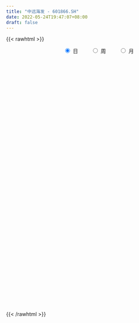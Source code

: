 ```yaml
---
title: "中远海发 - 601866.SH"
date: 2022-05-24T19:47:07+08:00
draft: false
---
```

{{< rawhtml >}}
    <div style="text-align: center">
        <label style="padding: 1rem;"><input style="margin-right: .5rem" type="radio" name="period" value="D" checked onclick="period_change(this)">日</label>
        <label style="padding: 1rem;"><input style="margin-right: .5rem" type="radio" name="period" value="W" onclick="period_change(this)">周</label>
        <label style="padding: 1rem;"><input style="margin-right: .5rem" type="radio" name="period" value="M" onclick="period_change(this)">月</label>
    </div>
    <div id="chart" style="height: 700px;"></div> 
    <script type="text/javascript">
        const D_v = [1105528.3100000001,1104053.7,1105305.5800000001,1343734.1699999999,971215.98,995144.62,972547.4399999999,1361585.4299999999,876305.76,541719.83,543110.64,542851.22,1026684.3,692353.33,594689.6,606258.0699999999,466370.73,494583.4,483384.58,337830.57,450412.5,1986225.1699999999,1237878.75,874377.9399999999,814545.65,1522281.51,940569.8100000001,664636.58,1663954.24,3202017.29,4232138.7199999997,2690047.8900000001,1365563.8899999999,1349221.98,1640840.4099999999,1201335.6100000001,3435161.3300000001,4051786.3500000001,2387269.5899999999,2094806.3899999999,1830607.25,1656746.3799999999,1354125.8200000001,1280744.55,1230373.8899999999,1257581.8899999999,874704.91,1121942.49,1025350.9300000001,719150.41,1678786.01,1521666.3300000001,733810.35,1039564.58,815434.27,648447.86,489173.11,1063992.3100000001,1386602.04,1206702.96,792683.3199999999,901534.71,706324.4300000001,579362.3199999999,740235.1,1555458.0900000001,1254020.79,756029.12,1060768.3899999999,641206.29,499651.53,608638.36,666426.11,978115.13,1242404.1899999999,2487895.46,1558976.4099999999,1230471.99,1313608.29,1654194.96,969807.8199999999,1480626.5800000001,1350924.3200000001,2104484.1000000001,2121077.52,1541953.48,1934978.0600000001,2980437.4500000002,2961838.2999999998,1510749.3600000001,1913618.9299999999,1173939.26,1721359.3200000001,1538226.95,591995.96,2572362.5499999998,1384311.24,1158114.6599999999,1038485.98,700005.33,980172.35,497374.51,537226.92,797720.0,809265.37,709809.6899999999,544684.77,510866.38,589881.6800000001,450656.29,511939.59,397615.25,593267.0,542705.96,658475.5600000001,840013.42,704922.36,591136.48,721196.73,541224.4,463357.86,620399.88,450920.87,613105.0,615361.89,580655.8199999999,471382.19,831896.46,625576.17,661876.61,680475.59,461625.5,324364.95,367313.0,1820824.6200000001,2356714.5099999998,1167311.4299999999,965244.08,2173061.6400000001,1722826.3200000001,1034116.83,795012.6,738152.3100000001,848863.58,782876.22,791551.21,450641.99,463150.04,574813.6899999999,589652.47,1532935.79,741708.35,709175.9399999999,448475.14,373682.76,604284.74,427168.42,472475.47,284816.01,801309.87,973534.42,630381.61,704886.77,551960.47,515757.94,531966.11,540186.89,988438.3199999999,751550.39,465896.31,389151.77,332177.34,316761.58,352341.33,462355.95,357082.48,371368.68,411738.49,961107.33,853383.22,687858.71,901169.7,563393.27,584991.89,346635.7,300655.96,305984.42,357893.28,330706.42,367628.13,305382.01,540331.99,355124.9,932705.99,657458.67,532154.23,1447690.1599999999,793602.08,699672.5,654570.97,890767.03,470236.23,551900.1,457034.0,807279.3199999999,640171.61,543051.97,532423.78,409376.67,352560.79,311253.64,263453.0,359464.65,493743.15,426442.79,451987.85,1799639.1100000001,2577564.1400000001,1253483.48,852293.4,663016.3199999999,623865.42,721180.61,804279.12,504556.64,514547.34,397744.62,386565.42,653760.13,693407.83,727245.01,813206.28,613110.34,602960.12,480375.45,595733.51,764463.53,589954.13,452923.34,667760.67,604246.33,462900.36,724811.89,585150.5699999999,342410.23,401060.03,407586.13,595042.9399999999,521122.68,799086.66]
const D_histogram = [0.0,-0.0062732764,-0.0148781592,-0.0119129027,-0.0131197252,-0.0187309808,-0.0280168332,-0.0240006288,-0.0262319607,-0.0246782665,-0.0232790443,-0.0213779026,-0.0141906538,-0.0134413233,-0.0098371113,-0.0064926541,-0.0047287379,-0.0052879902,-0.0022459217,-0.0002344137,0.0035342807,0.0188626607,0.0255353099,0.0307653786,0.0247084579,0.0287754771,0.0307533033,0.0287398556,0.0361859387,0.0597521931,0.0776215153,0.083275972,0.0814199638,0.0697458139,0.0655492041,0.0523062041,0.0634518662,0.0803736651,0.079143128,0.0745750793,0.0573207044,0.0385301248,0.018423071,0.0041507949,-0.0094972636,-0.0264012482,-0.0406344334,-0.0498532197,-0.0590910488,-0.0620740075,-0.0551972023,-0.0637030393,-0.0687127835,-0.0792615308,-0.0801358465,-0.0783746891,-0.0761517125,-0.0608187108,-0.0398482924,-0.0265637583,-0.0225615004,-0.0136865734,-0.0092115387,-0.0083460415,-0.0040256914,0.007986379,0.0120462192,0.0089669464,-0.0003605309,-0.0041800053,-0.0094428331,-0.0146747419,-0.0119214397,-0.0042803232,0.0079481064,0.0306889214,0.0434403992,0.0517159975,0.0502527432,0.050943831,0.048365643,0.0520595504,0.0491615644,0.0581261915,0.0758381825,0.0807007402,0.0821760985,0.1061526781,0.1069958601,0.1019858835,0.0805739125,0.0625838285,0.0590261253,0.0441446744,-0.0014054986,-0.0567672709,-0.1037600442,-0.1230238865,-0.1319138294,-0.1341731062,-0.1375957568,-0.1329582618,-0.1244852433,-0.1182358721,-0.1019511793,-0.0857414342,-0.0753383976,-0.0683103496,-0.0668012911,-0.059743809,-0.053271539,-0.0499366457,-0.0467146741,-0.0372441424,-0.0344795343,-0.0353462321,-0.0313430242,-0.0282549311,-0.0296669585,-0.0267379932,-0.0237334844,-0.0188705043,-0.0105018797,-0.0073706892,-0.0063932105,-0.0036114232,0.0001636752,0.0037249151,0.0101478199,0.0186427092,0.0260339418,0.0284575666,0.0307665633,0.0296216655,0.0377916168,0.0423510449,0.0411210445,0.0407003344,0.0509269881,0.0544114993,0.0533634876,0.0500460673,0.0447278886,0.0402470469,0.0332433107,0.0223969458,0.0147650458,0.0120670411,0.0106609071,0.0069230229,0.0146673427,0.0176819062,0.015619091,0.0123609404,0.0097725545,0.0096319078,0.0078199934,0.0043995443,0.0014165282,0.0046044225,0.007653455,0.0085236425,0.0111540116,0.0096189049,0.0087223911,0.0063387218,0.0044097941,-0.0060775165,-0.0162600286,-0.0192988884,-0.0202096639,-0.0196927911,-0.0208160139,-0.0222227153,-0.0281499403,-0.0301539011,-0.0339922948,-0.0329581953,-0.0148093163,0.0035764845,0.0166715812,0.0282788093,0.032536957,0.0274242298,0.0223871215,0.0195249685,0.0162170429,0.0165952204,0.0166734208,0.0126924401,0.0095378875,0.0019395389,-0.0016684311,0.0057139256,0.004906725,0.0066557195,0.0162817991,0.0181780024,0.0125357289,-0.0007551931,-0.0149508033,-0.0212771016,-0.0216527612,-0.0252495751,-0.0414682491,-0.0423171539,-0.0404115778,-0.0348728039,-0.0291822113,-0.0229900833,-0.0173939816,-0.0137015236,-0.0120027453,-0.0058716733,0.0008149266,0.0068591639,0.0281227144,0.0494503714,0.0555475847,0.0522905975,0.0476893708,0.0372726979,0.0351593027,0.0318991272,0.0280183713,0.0194209873,0.0101882667,0.0035708093,-0.0010686922,-0.0125190995,-0.0116552518,-0.0247897931,-0.0363805684,-0.0386550953,-0.0367975707,-0.0259818954,-0.0196318319,-0.0214742764,-0.0212861549,-0.0197866603,-0.0168605538,-0.0157079441,-0.0080334281,-0.0017605218,0.0007563527,0.0001471799,-0.0011133871,0.0036681497,0.0100632136,0.0113678395]
const D_fast = [0.0,-0.0078415954,-0.0201660181,-0.0201789873,-0.024665741,-0.0349597419,-0.0512498025,-0.0532337554,-0.0620230774,-0.0666389499,-0.0710594887,-0.0745028227,-0.0708632374,-0.0734742376,-0.0723293035,-0.0706080098,-0.0700262781,-0.0719075279,-0.0694269398,-0.0674740353,-0.0628217707,-0.0427777255,-0.0297212488,-0.0167998354,-0.0166796417,-0.0054187532,0.0042473988,0.009418915,0.0259114828,0.0644157854,0.1016904865,0.1281639362,0.1466629189,0.1524252225,0.1646159137,0.1644494648,0.1914580935,0.2284733086,0.2470285535,0.2611042746,0.2581800758,0.2490220274,0.2335207413,0.220286164,0.2042637896,0.1807594929,0.1563676994,0.1346856081,0.1106750169,0.0921735563,0.0852510609,0.0608194641,0.038631524,0.008267394,-0.0126408833,-0.0304733981,-0.0472883497,-0.0471600257,-0.0361516804,-0.0295080859,-0.0311462031,-0.0256929195,-0.0235207694,-0.0247417826,-0.0214278553,-0.0074191902,-0.0003477952,-0.0011853314,-0.0106029414,-0.0154674171,-0.0230909532,-0.0319915475,-0.0322186052,-0.0256475695,-0.0114321133,0.018980932,0.0425925096,0.0637971073,0.0748970387,0.0883240843,0.0978373071,0.1145461021,0.1239385072,0.1474346821,0.1841062188,0.2091439615,0.2311633445,0.2816780935,0.3092702406,0.3297567349,0.328488242,0.3261441151,0.3373429432,0.333497661,0.2875961133,0.2180425233,0.1451097389,0.095089925,0.0532215247,0.0174189714,-0.0204026184,-0.0490046888,-0.0716529812,-0.094962578,-0.10416568,-0.1093912935,-0.1178228563,-0.1278723957,-0.14306366,-0.1509421301,-0.1577877449,-0.1669370129,-0.17539371,-0.1752342138,-0.1810894893,-0.1907927451,-0.1946252932,-0.198600933,-0.2074296999,-0.211185233,-0.2141140953,-0.2139687413,-0.2082255865,-0.2069370683,-0.2075578923,-0.2056789607,-0.2018629436,-0.1973704749,-0.1884106152,-0.1752550485,-0.1613553305,-0.1518173141,-0.1418166765,-0.1355561579,-0.1179383025,-0.1027911132,-0.0937408524,-0.0839864789,-0.0610280782,-0.0439406922,-0.031647832,-0.0224537355,-0.0165899421,-0.011009022,-0.0097019305,-0.014949059,-0.0188896975,-0.0185709419,-0.0173118492,-0.0193189777,-0.0079078222,-0.0004727822,0.0013691755,0.0012012599,0.0010560126,0.0033233429,0.0034664269,0.0011458638,-0.0014830202,0.0028559797,0.0078183759,0.0108194741,0.0162383461,0.0171079656,0.0183920496,0.0175930607,0.0167665816,0.0047598919,-0.0094876273,-0.0173512093,-0.0233144008,-0.0277207257,-0.0340479521,-0.0410103322,-0.0539750423,-0.0635174784,-0.0758539457,-0.0830593951,-0.0686128452,-0.0493329233,-0.0320699312,-0.0133930009,-0.0010006139,0.0007427163,0.0013023885,0.0033214776,0.0040678127,0.0085947953,0.0128413509,0.0120334803,0.0112633995,0.0041499356,0.0001248579,0.008935696,0.0093551766,0.012768101,0.0264646304,0.0329053342,0.030396993,0.0169172727,-0.0010160383,-0.012661612,-0.0184504619,-0.0283596696,-0.0549454058,-0.0663735991,-0.0745709175,-0.0777503446,-0.0793553048,-0.0789106976,-0.0776630914,-0.0773960142,-0.0786979223,-0.0740347685,-0.067144437,-0.0593854088,-0.0310911797,0.0025990702,0.0225831797,0.0323988418,0.0397199578,0.0386214594,0.0452978899,0.0500124962,0.0531363332,0.0493941959,0.042708542,0.036983787,0.0320771124,0.0174969302,0.0154469649,-0.0038850246,-0.024570942,-0.0365092427,-0.0438511108,-0.0395309093,-0.0380888038,-0.0452998174,-0.0504332347,-0.0538804051,-0.0551694371,-0.0579438133,-0.0522776544,-0.0464448785,-0.0437389159,-0.0443112938,-0.0458502075,-0.0401516333,-0.031240766,-0.0270941802]
const D_slow = [0.0,-0.0015683191,-0.0052878589,-0.0082660846,-0.0115460159,-0.0162287611,-0.0232329694,-0.0292331266,-0.0357911167,-0.0419606834,-0.0477804444,-0.0531249201,-0.0566725836,-0.0600329144,-0.0624921922,-0.0641153557,-0.0652975402,-0.0666195377,-0.0671810181,-0.0672396216,-0.0663560514,-0.0616403862,-0.0552565587,-0.0475652141,-0.0413880996,-0.0341942303,-0.0265059045,-0.0193209406,-0.0102744559,0.0046635924,0.0240689712,0.0448879642,0.0652429552,0.0826794086,0.0990667096,0.1121432607,0.1280062272,0.1480996435,0.1678854255,0.1865291953,0.2008593714,0.2104919026,0.2150976704,0.2161353691,0.2137610532,0.2071607411,0.1970021328,0.1845388278,0.1697660656,0.1542475638,0.1404482632,0.1245225034,0.1073443075,0.0875289248,0.0674949632,0.0479012909,0.0288633628,0.0136586851,0.003696612,-0.0029443276,-0.0085847027,-0.012006346,-0.0143092307,-0.0163957411,-0.0174021639,-0.0154055692,-0.0123940144,-0.0101522778,-0.0102424105,-0.0112874118,-0.0136481201,-0.0173168056,-0.0202971655,-0.0213672463,-0.0193802197,-0.0117079894,-0.0008478896,0.0120811098,0.0246442956,0.0373802533,0.0494716641,0.0624865517,0.0747769428,0.0893084907,0.1082680363,0.1284432213,0.148987246,0.1755254155,0.2022743805,0.2277708514,0.2479143295,0.2635602866,0.2783168179,0.2893529865,0.2890016119,0.2748097942,0.2488697831,0.2181138115,0.1851353541,0.1515920776,0.1171931384,0.083953573,0.0528322621,0.0232732941,-0.0022145007,-0.0236498593,-0.0424844587,-0.0595620461,-0.0762623688,-0.0911983211,-0.1045162059,-0.1170003673,-0.1286790358,-0.1379900714,-0.146609955,-0.155446513,-0.1632822691,-0.1703460018,-0.1777627414,-0.1844472398,-0.1903806109,-0.1950982369,-0.1977237069,-0.1995663792,-0.2011646818,-0.2020675376,-0.2020266188,-0.20109539,-0.198558435,-0.1938977577,-0.1873892723,-0.1802748806,-0.1725832398,-0.1651778234,-0.1557299192,-0.145142158,-0.1348618969,-0.1246868133,-0.1119550663,-0.0983521915,-0.0850113196,-0.0724998028,-0.0613178306,-0.0512560689,-0.0429452412,-0.0373460048,-0.0336547433,-0.030637983,-0.0279727563,-0.0262420006,-0.0225751649,-0.0181546883,-0.0142499156,-0.0111596805,-0.0087165419,-0.0063085649,-0.0043535666,-0.0032536805,-0.0028995484,-0.0017484428,0.000164921,0.0022958316,0.0050843345,0.0074890607,0.0096696585,0.0112543389,0.0123567875,0.0108374084,0.0067724012,0.0019476791,-0.0031047369,-0.0080279346,-0.0132319381,-0.0187876169,-0.025825102,-0.0333635773,-0.041861651,-0.0501011998,-0.0538035289,-0.0529094078,-0.0487415125,-0.0416718101,-0.0335375709,-0.0266815135,-0.0210847331,-0.0162034909,-0.0121492302,-0.0080004251,-0.0038320699,-0.0006589599,0.001725512,0.0022103967,0.001793289,0.0032217704,0.0044484516,0.0061123815,0.0101828313,0.0147273319,0.0178612641,0.0176724658,0.013934765,0.0086154896,0.0032022993,-0.0031100945,-0.0134771568,-0.0240564452,-0.0341593397,-0.0428775407,-0.0501730935,-0.0559206143,-0.0602691097,-0.0636944906,-0.066695177,-0.0681630953,-0.0679593636,-0.0662445727,-0.0592138941,-0.0468513012,-0.032964405,-0.0198917557,-0.007969413,0.0013487615,0.0101385872,0.018113369,0.0251179618,0.0299732086,0.0325202753,0.0334129776,0.0331458046,0.0300160297,0.0271022168,0.0209047685,0.0118096264,0.0021458526,-0.0070535401,-0.013549014,-0.0184569719,-0.023825541,-0.0291470797,-0.0340937448,-0.0383088833,-0.0422358693,-0.0442442263,-0.0446843567,-0.0444952686,-0.0444584736,-0.0447368204,-0.043819783,-0.0413039796,-0.0384620197]
const D_data = [['2021-05-12', 3.175, 3.2045, 3.1357, 3.2635],['2021-05-13', 3.1357, 3.1062, 3.0571, 3.1652],['2021-05-14', 3.1161, 3.0276, 2.9981, 3.1554],['2021-05-17', 3.0571, 3.1456, 3.0374, 3.175],['2021-05-18', 3.1357, 3.0866, 3.0276, 3.1456],['2021-05-19', 3.0669, 2.9981, 2.9784, 3.0669],['2021-05-20', 2.9686, 2.89, 2.8605, 2.9784],['2021-05-21', 2.8802, 3.0178, 2.8703, 3.0964],['2021-05-24', 3.0079, 2.9195, 2.9096, 3.0178],['2021-05-25', 2.9391, 2.9391, 2.8703, 2.949],['2021-05-26', 2.9096, 2.9195, 2.8998, 2.9686],['2021-05-27', 2.9096, 2.9096, 2.8998, 2.9686],['2021-05-28', 2.9195, 2.9784, 2.8998, 3.0178],['2021-05-31', 2.949, 2.8998, 2.8998, 2.9588],['2021-06-01', 2.9096, 2.9293, 2.8802, 2.9588],['2021-06-02', 2.9293, 2.9293, 2.9096, 2.9981],['2021-06-03', 2.9195, 2.9096, 2.89, 2.949],['2021-06-04', 2.89, 2.8703, 2.8703, 2.9195],['2021-06-07', 2.8998, 2.9096, 2.8802, 2.949],['2021-06-08', 2.9293, 2.8998, 2.89, 2.9293],['2021-06-09', 2.8998, 2.9293, 2.8703, 2.9293],['2021-06-10', 2.949, 3.1259, 2.9391, 3.2045],['2021-06-11', 3.1161, 3.0866, 3.0571, 3.1456],['2021-06-15', 3.0571, 3.1161, 3.0473, 3.175],['2021-06-16', 3.0767, 2.9883, 2.9686, 3.1062],['2021-06-17', 3.0079, 3.1259, 2.9981, 3.1947],['2021-06-18', 3.1357, 3.1357, 3.0964, 3.1652],['2021-06-21', 3.1259, 3.1062, 3.0767, 3.1357],['2021-06-22', 3.1161, 3.2635, 3.1062, 3.3618],['2021-06-23', 3.2537, 3.5879, 3.2045, 3.5879],['2021-06-24', 3.5879, 3.6862, 3.5191, 3.8828],['2021-06-25', 3.6764, 3.6665, 3.6174, 3.8336],['2021-06-28', 3.6764, 3.6567, 3.5879, 3.7157],['2021-06-29', 3.6371, 3.5682, 3.4896, 3.6469],['2021-06-30', 3.5388, 3.6862, 3.5388, 3.7648],['2021-07-01', 3.7452, 3.5879, 3.5682, 3.7747],['2021-07-02', 3.5879, 3.9516, 3.5486, 3.9516],['2021-07-05', 3.9713, 4.1777, 3.9123, 4.3055],['2021-07-06', 4.158, 4.0794, 3.9811, 4.1777],['2021-07-07', 4.0499, 4.1089, 4.0106, 4.1974],['2021-07-08', 4.1285, 3.9713, 3.9319, 4.1285],['2021-07-09', 3.9516, 3.9221, 3.7845, 3.9614],['2021-07-12', 3.8926, 3.8533, 3.814, 4.0008],['2021-07-13', 3.8336, 3.873, 3.814, 3.9811],['2021-07-14', 3.8533, 3.8336, 3.7353, 3.8828],['2021-07-15', 3.814, 3.7255, 3.6272, 3.8238],['2021-07-16', 3.7353, 3.6764, 3.6665, 3.8042],['2021-07-19', 3.6665, 3.6665, 3.6174, 3.7943],['2021-07-20', 3.6567, 3.5977, 3.4994, 3.6862],['2021-07-21', 3.5879, 3.6174, 3.5486, 3.6764],['2021-07-22', 3.6272, 3.7255, 3.6076, 3.8336],['2021-07-23', 3.7059, 3.4994, 3.4896, 3.7157],['2021-07-26', 3.4896, 3.4699, 3.411, 3.5388],['2021-07-27', 3.4798, 3.3127, 3.293, 3.5093],['2021-07-28', 3.31, 3.35, 3.21, 3.4],['2021-07-29', 3.36, 3.33, 3.31, 3.41],['2021-07-30', 3.31, 3.29, 3.26, 3.35],['2021-08-02', 3.34, 3.45, 3.31, 3.47],['2021-08-03', 3.41, 3.58, 3.38, 3.62],['2021-08-04', 3.66, 3.55, 3.51, 3.7],['2021-08-05', 3.5, 3.46, 3.42, 3.58],['2021-08-06', 3.45, 3.54, 3.42, 3.64],['2021-08-09', 3.54, 3.51, 3.5, 3.61],['2021-08-10', 3.5, 3.47, 3.45, 3.52],['2021-08-11', 3.5, 3.52, 3.49, 3.57],['2021-08-12', 3.55, 3.66, 3.54, 3.77],['2021-08-13', 3.68, 3.61, 3.57, 3.78],['2021-08-16', 3.66, 3.53, 3.51, 3.66],['2021-08-17', 3.55, 3.42, 3.36, 3.6],['2021-08-18', 3.4, 3.45, 3.33, 3.46],['2021-08-19', 3.47, 3.4, 3.37, 3.47],['2021-08-20', 3.37, 3.36, 3.3, 3.39],['2021-08-23', 3.36, 3.44, 3.33, 3.45],['2021-08-24', 3.48, 3.52, 3.46, 3.63],['2021-08-25', 3.51, 3.63, 3.51, 3.65],['2021-08-26', 3.67, 3.87, 3.63, 3.94],['2021-08-27', 3.83, 3.87, 3.72, 3.9],['2021-08-30', 3.88, 3.91, 3.81, 3.94],['2021-08-31', 3.9, 3.85, 3.74, 3.91],['2021-09-01', 3.9, 3.92, 3.86, 4.05],['2021-09-02', 3.92, 3.92, 3.88, 3.98],['2021-09-03', 3.9, 4.05, 3.88, 4.12],['2021-09-06', 4.05, 4.02, 3.85, 4.09],['2021-09-07', 4.0, 4.24, 3.99, 4.4],['2021-09-08', 4.23, 4.49, 4.22, 4.56],['2021-09-09', 4.46, 4.47, 4.39, 4.57],['2021-09-10', 4.48, 4.53, 4.47, 4.69],['2021-09-13', 4.47, 4.98, 4.45, 4.98],['2021-09-14', 5.0, 4.87, 4.82, 5.1],['2021-09-15', 4.84, 4.9, 4.78, 4.99],['2021-09-16', 4.9, 4.73, 4.7, 5.11],['2021-09-17', 4.71, 4.76, 4.63, 4.88],['2021-09-22', 4.76, 4.97, 4.7, 5.11],['2021-09-23', 4.97, 4.86, 4.85, 5.08],['2021-09-27', 4.85, 4.37, 4.37, 4.85],['2021-09-28', 4.06, 3.99, 3.93, 4.13],['2021-09-29', 3.95, 3.79, 3.78, 4.04],['2021-09-30', 3.86, 3.9, 3.85, 4.03],['2021-10-08', 3.96, 3.88, 3.83, 4.05],['2021-10-11', 3.9, 3.85, 3.83, 3.98],['2021-10-12', 3.82, 3.73, 3.67, 3.88],['2021-10-13', 3.73, 3.74, 3.68, 3.78],['2021-10-14', 3.74, 3.73, 3.66, 3.77],['2021-10-15', 3.71, 3.65, 3.58, 3.71],['2021-10-18', 3.62, 3.75, 3.62, 3.78],['2021-10-19', 3.81, 3.76, 3.7, 3.84],['2021-10-20', 3.74, 3.69, 3.66, 3.75],['2021-10-21', 3.69, 3.63, 3.6, 3.74],['2021-10-22', 3.66, 3.52, 3.5, 3.66],['2021-10-25', 3.48, 3.55, 3.42, 3.59],['2021-10-26', 3.55, 3.52, 3.47, 3.58],['2021-10-27', 3.51, 3.45, 3.42, 3.52],['2021-10-28', 3.45, 3.41, 3.36, 3.47],['2021-10-29', 3.44, 3.47, 3.35, 3.47],['2021-11-01', 3.49, 3.37, 3.34, 3.5],['2021-11-02', 3.38, 3.28, 3.22, 3.41],['2021-11-03', 3.27, 3.3, 3.26, 3.42],['2021-11-04', 3.28, 3.26, 3.23, 3.34],['2021-11-05', 3.26, 3.16, 3.13, 3.26],['2021-11-08', 3.16, 3.17, 3.14, 3.22],['2021-11-09', 3.17, 3.14, 3.11, 3.19],['2021-11-10', 3.13, 3.14, 3.05, 3.15],['2021-11-11', 3.13, 3.18, 3.1, 3.18],['2021-11-12', 3.19, 3.11, 3.09, 3.2],['2021-11-15', 3.12, 3.06, 3.03, 3.12],['2021-11-16', 3.08, 3.06, 3.04, 3.11],['2021-11-17', 3.06, 3.06, 3.0, 3.07],['2021-11-18', 3.04, 3.05, 3.03, 3.17],['2021-11-19', 3.05, 3.09, 3.01, 3.11],['2021-11-22', 3.09, 3.14, 3.09, 3.15],['2021-11-23', 3.13, 3.16, 3.1, 3.19],['2021-11-24', 3.16, 3.12, 3.1, 3.17],['2021-11-25', 3.12, 3.13, 3.1, 3.14],['2021-11-26', 3.11, 3.09, 3.08, 3.13],['2021-11-29', 3.07, 3.23, 3.07, 3.27],['2021-11-30', 3.2, 3.23, 3.12, 3.35],['2021-12-01', 3.19, 3.18, 3.16, 3.23],['2021-12-02', 3.19, 3.2, 3.18, 3.26],['2021-12-03', 3.25, 3.38, 3.23, 3.44],['2021-12-06', 3.37, 3.36, 3.33, 3.46],['2021-12-07', 3.38, 3.34, 3.3, 3.43],['2021-12-08', 3.34, 3.33, 3.28, 3.36],['2021-12-09', 3.33, 3.31, 3.3, 3.34],['2021-12-10', 3.29, 3.32, 3.27, 3.37],['2021-12-13', 3.32, 3.28, 3.26, 3.34],['2021-12-14', 3.26, 3.2, 3.18, 3.26],['2021-12-15', 3.16, 3.2, 3.15, 3.22],['2021-12-16', 3.19, 3.24, 3.18, 3.24],['2021-12-17', 3.23, 3.25, 3.21, 3.29],['2021-12-20', 3.25, 3.21, 3.2, 3.29],['2021-12-21', 3.22, 3.37, 3.22, 3.42],['2021-12-22', 3.36, 3.35, 3.32, 3.4],['2021-12-23', 3.34, 3.3, 3.26, 3.34],['2021-12-24', 3.28, 3.28, 3.23, 3.3],['2021-12-27', 3.26, 3.28, 3.25, 3.3],['2021-12-28', 3.27, 3.31, 3.22, 3.33],['2021-12-29', 3.3, 3.29, 3.28, 3.33],['2021-12-30', 3.3, 3.26, 3.25, 3.31],['2021-12-31', 3.27, 3.25, 3.25, 3.27],['2022-01-04', 3.26, 3.33, 3.26, 3.34],['2022-01-05', 3.32, 3.35, 3.3, 3.41],['2022-01-06', 3.33, 3.34, 3.32, 3.39],['2022-01-07', 3.34, 3.38, 3.32, 3.4],['2022-01-10', 3.37, 3.34, 3.31, 3.38],['2022-01-11', 3.33, 3.35, 3.32, 3.39],['2022-01-12', 3.35, 3.33, 3.28, 3.36],['2022-01-13', 3.32, 3.33, 3.3, 3.37],['2022-01-14', 3.31, 3.19, 3.17, 3.32],['2022-01-17', 3.2, 3.13, 3.1, 3.21],['2022-01-18', 3.13, 3.17, 3.08, 3.17],['2022-01-19', 3.16, 3.17, 3.13, 3.19],['2022-01-20', 3.16, 3.17, 3.13, 3.19],['2022-01-21', 3.16, 3.13, 3.11, 3.16],['2022-01-24', 3.09, 3.1, 3.03, 3.1],['2022-01-25', 3.09, 3.0, 3.0, 3.1],['2022-01-26', 2.99, 3.0, 2.98, 3.03],['2022-01-27', 2.98, 2.93, 2.93, 3.04],['2022-01-28', 2.96, 2.95, 2.88, 2.99],['2022-02-07', 2.99, 3.19, 2.99, 3.21],['2022-02-08', 3.17, 3.28, 3.16, 3.31],['2022-02-09', 3.29, 3.3, 3.28, 3.36],['2022-02-10', 3.31, 3.36, 3.27, 3.37],['2022-02-11', 3.35, 3.33, 3.32, 3.38],['2022-02-14', 3.32, 3.23, 3.23, 3.33],['2022-02-15', 3.25, 3.22, 3.2, 3.26],['2022-02-16', 3.22, 3.24, 3.22, 3.27],['2022-02-17', 3.26, 3.23, 3.22, 3.27],['2022-02-18', 3.21, 3.28, 3.2, 3.28],['2022-02-21', 3.27, 3.29, 3.24, 3.3],['2022-02-22', 3.28, 3.24, 3.21, 3.28],['2022-02-23', 3.24, 3.24, 3.22, 3.26],['2022-02-24', 3.23, 3.16, 3.11, 3.24],['2022-02-25', 3.16, 3.18, 3.15, 3.21],['2022-02-28', 3.26, 3.33, 3.18, 3.33],['2022-03-01', 3.31, 3.25, 3.24, 3.31],['2022-03-02', 3.23, 3.29, 3.23, 3.3],['2022-03-03', 3.31, 3.43, 3.3, 3.45],['2022-03-04', 3.45, 3.38, 3.34, 3.46],['2022-03-07', 3.36, 3.29, 3.27, 3.37],['2022-03-08', 3.29, 3.15, 3.15, 3.32],['2022-03-09', 3.17, 3.06, 2.95, 3.22],['2022-03-10', 3.12, 3.09, 3.06, 3.16],['2022-03-11', 3.07, 3.13, 2.99, 3.14],['2022-03-14', 3.11, 3.06, 3.05, 3.18],['2022-03-15', 3.05, 2.82, 2.81, 3.06],['2022-03-16', 2.88, 2.93, 2.77, 2.94],['2022-03-17', 2.96, 2.93, 2.91, 3.0],['2022-03-18', 2.91, 2.96, 2.9, 3.0],['2022-03-21', 2.97, 2.96, 2.93, 3.0],['2022-03-22', 2.96, 2.97, 2.92, 2.99],['2022-03-23', 2.97, 2.97, 2.95, 2.99],['2022-03-24', 2.96, 2.95, 2.93, 2.97],['2022-03-25', 2.96, 2.92, 2.91, 2.97],['2022-03-28', 2.9, 2.98, 2.83, 2.99],['2022-03-29', 2.99, 3.01, 2.97, 3.07],['2022-03-30', 3.02, 3.03, 2.97, 3.04],['2022-03-31', 3.16, 3.3, 3.11, 3.33],['2022-04-01', 3.3, 3.44, 3.26, 3.55],['2022-04-06', 3.36, 3.36, 3.28, 3.39],['2022-04-07', 3.36, 3.29, 3.29, 3.4],['2022-04-08', 3.32, 3.29, 3.21, 3.34],['2022-04-11', 3.31, 3.21, 3.2, 3.33],['2022-04-12', 3.2, 3.31, 3.17, 3.32],['2022-04-13', 3.3, 3.31, 3.25, 3.36],['2022-04-14', 3.31, 3.31, 3.29, 3.34],['2022-04-15', 3.29, 3.24, 3.23, 3.32],['2022-04-18', 3.24, 3.2, 3.17, 3.25],['2022-04-19', 3.21, 3.2, 3.17, 3.23],['2022-04-20', 3.22, 3.2, 3.19, 3.32],['2022-04-21', 3.18, 3.07, 3.05, 3.19],['2022-04-22', 3.04, 3.19, 3.03, 3.22],['2022-04-25', 3.18, 2.97, 2.97, 3.18],['2022-04-26', 2.95, 2.9, 2.86, 2.99],['2022-04-27', 2.87, 2.95, 2.8, 2.96],['2022-04-28', 2.95, 2.97, 2.9, 3.01],['2022-04-29', 2.99, 3.09, 2.97, 3.11],['2022-05-05', 3.08, 3.06, 3.04, 3.11],['2022-05-06', 3.01, 2.95, 2.93, 3.01],['2022-05-09', 2.96, 2.95, 2.92, 2.97],['2022-05-10', 2.92, 2.95, 2.84, 2.97],['2022-05-11', 2.95, 2.96, 2.95, 3.0],['2022-05-12', 2.95, 2.93, 2.88, 2.96],['2022-05-13', 2.93, 3.02, 2.92, 3.03],['2022-05-16', 3.04, 3.03, 2.97, 3.05],['2022-05-17', 3.03, 3.0, 2.97, 3.04],['2022-05-18', 3.01, 2.96, 2.95, 3.01],['2022-05-19', 2.91, 2.94, 2.88, 2.95],['2022-05-20', 2.95, 3.02, 2.94, 3.03],['2022-05-23', 3.04, 3.07, 3.02, 3.08],['2022-05-24', 3.04, 3.03, 3.02, 3.15]]
const W_v = [848373.61,1030434.3400000001,1703295.9300000002,2149218.8700000001,2490675.8100000005,5503718.9100000001,2374173.0899999999,1553492.4500000002,1324296.49,1330549.3200000001,1446199.0700000001,945755.4299999999,610024.52,553736.86,1364479.1600000001,1223182.23,1666593.5699999998,939568.64,747832.3400000001,525160.35,550515.03,755349.9399999999,504857.37,510287.2,504539.22,608639.28,619761.0399999999,685716.54,749935.15,745983.98,862382.5700000001,251726.33,194348.62,451218.63,587590.5399999999,513485.6899999999,821806.1100000001,427988.48,338664.65,547550.77,473624.61,389698.77,368235.86,407753.58,412370.8,1056847.29,548656.76,377948.45,344858.61,525481.22,345945.81,527964.0700000001,455958.03,367206.25,1150005.5299999998,1072249.9199999999,846740.1400000001,487898.7,268358.01,332822.12,290667.72,276171.54,446992.48,350345.96,864769.2100000001,373049.79,471577.54,548604.83,466049.54,901950.0699999999,577225.17,565072.3,733830.97,1034242.5599999999,628802.3400000001,368301.52,257132.12,712778.52,588348.98,621202.74,598999.77,709679.5800000001,1047919.98,3306978.6400000001,2468089.02,2153508.5099999998,1480040.3599999999,1379557.3599999999,4050427.77,3514494.4199999999,2140471.7199999997,3794637.7000000002,823165.97,2299521.7199999997,1846610.7000000002,834299.91,939682.14,807945.8,817071.1499999999,1164606.77,840073.2,1802045.3700000001,1270255.3999999999,1659789.8699999999,1354743.6100000001,1100005.7,733542.17,507699.15,761535.4,984579.0000000001,1426498.8700000001,981493.1799999999,1580483.5599999998,742933.1899999999,138692.0,720050.34,1025640.3500000001,610395.4199999999,695013.65,529449.4399999999,469131.77,413974.58,533786.65,461998.98,679142.01,1144572.05,782506.77,1018723.63,998165.99,1055642.3700000001,794673.8399999999,1102538.5,896961.2200000001,2025161.6800000002,2683106.23,3114797.7400000002,5146176.9800000004,2833235.8199999998,1843132.6200000001,1512712.9299999997,1146227.4299999999,857846.63,1874282.02,1331628.6299999999,936442.42,1134677.0199999998,903185.02,900242.45,1231873.45,1070834.0699999998,1153383.8399999999,699778.08,2163903.5599999996,4813154.5600000005,3031839.6900000004,2524232.1500000004,1520744.4199999999,2617611.9500000002,3311812.3000000003,2507144.27,1379518.97,1303401.0900000001,7419298.5899999999,3152467.2399999998,1966286.2799999998,695044.11,322849.2,1365600.4100000001,2074127.6800000002,2364886.8100000001,8596433.2800000012,21166907.3000000007,18005235.3299999982,12564097.9699999988,6974725.5499999998,4304093.54,4052170.23,5655461.0,6151986.7499999991,11733421.9100000001,8890986.9499999993,4770995.1500000004,6835610.7699999996,2941951.1999999997,2389036.75,4908761.9299999997,3925844.9399999999,5553184.4900000002,4993819.7999999989,2828405.3100000001,5607527.2400000002,5547839.6900000004,4787871.0800000001,2622650.8000000003,4085107.7199999997,4500750.9399999995,7379652.5300000003,5644227.6399999997,3530671.75,2854255.1299999999,4495731.5700000003,4151774.9099999997,12452794.7199999988,8992123.2200000007,12021215.9600000009,5997531.0599999996,6066896.1699999999,3726430.1699999999,5351515.3399999999,4835400.7300000004,3566293.6899999999,6933817.2999999998,6648709.6400000006,9053417.4800000004,10540583.3000000007,3259586.27,5706784.4100000001,1038485.98,3512499.1099999999,3164507.8900000001,2496184.0899999999,3515744.5499999998,2689008.0100000002,3124872.5299999998,2495655.6499999999,8483156.2799999993,5138971.6400000006,3063033.1499999999,4021947.6899999999,2162427.3999999999,3110112.6699999999,3128309.73,2255537.3900000001,1954886.9299999999,3966912.23,1896161.25,1899173.4500000002,4363611.1299999999,3267146.8300000001,2979960.6799999997,1696108.75,5749377.040000001,2768793.1999999997,3168429.1299999999,2858723.0099999998,3105385.7000000002,1354417.6600000001,2912642.5899999999,2331249.8999999999,1320209.3400000001]
const W_histogram = [0.0,0.0006126496,0.0064323078,0.0145896137,0.0292267953,0.0404034273,0.0426448636,0.0378650425,0.0403933126,0.0339077515,0.0262854533,0.0134338096,-0.0008462466,-0.0079639687,-0.0071698652,-0.0081301606,-0.0149777328,-0.0233034344,-0.0393603975,-0.0489996429,-0.0515615672,-0.0524798467,-0.0503749865,-0.0524526296,-0.0520604152,-0.0421150377,-0.0375456346,-0.0298180404,-0.0198418172,-0.0216974763,-0.0405545941,-0.0470974847,-0.0454717225,-0.0405327779,-0.0300333498,-0.0238250226,-0.0278781637,-0.0253170675,-0.0235497557,-0.0186685729,-0.0156993767,-0.013442177,-0.0086812108,-0.0050057949,0.0008456776,0.0059272039,0.0072021488,0.0047954168,-0.0022351367,-0.0202970591,-0.0296977967,-0.0428288121,-0.0447483956,-0.0430886228,-0.0288357176,-0.0189221165,-0.007948229,-0.0078116575,-0.0047312489,-0.0023878497,-0.0000111466,0.0040806687,0.0126740533,0.0205718472,0.0105398211,0.0037668179,0.0084961362,0.0195613358,0.0260660942,0.0414757032,0.0408938299,0.0405581826,0.0409146693,0.0421992998,0.0366014087,0.0311563534,0.0296782719,0.0337277923,0.0360898457,0.0353693451,0.0320612659,0.0333135066,0.03910768,0.0692388513,0.0855343956,0.0927087333,0.0972290533,0.09233296,0.1168466982,0.1023063988,0.0881313646,0.0723024098,0.0530576953,0.024046683,0.0043627924,-0.0139222944,-0.0291214544,-0.0512554704,-0.0630764323,-0.0609882239,-0.0604845598,-0.0468865353,-0.0487827989,-0.0376268285,-0.0322545532,-0.038711848,-0.0484682929,-0.0498363614,-0.0432980925,-0.0351243577,-0.0232043401,-0.0156474639,-0.0167251737,-0.017580886,-0.0206758882,-0.0126737822,-0.0122424339,-0.0110180073,-0.0124051984,-0.0134903595,-0.0155238798,-0.0137085203,-0.0101637085,-0.0044595066,-0.001385743,0.0041890317,0.0061092632,0.0111573034,0.0117237144,0.0075867653,0.0013140647,-0.0188753848,-0.0282492747,-0.0235301102,-0.0322970328,-0.0280833006,-0.0300260412,-0.0356636444,-0.0370882759,-0.0351004357,-0.0303852795,-0.0247512663,-0.0218498919,-0.0195382781,-0.0152159816,-0.0135139907,-0.013506395,-0.0108481484,-0.0041797881,0.0021986323,0.0074432958,0.0086094324,0.0194361377,0.0357060476,0.0378544015,0.0389427111,0.0412055256,0.0451598239,0.0498640923,0.0496557214,0.0456405381,0.0399775718,0.0447768968,0.0444844128,0.0321331145,0.022836341,0.0190292173,0.01504748,0.0180358025,0.0107658896,0.0356943298,0.0593388921,0.0971094255,0.1095407231,0.1095855812,0.0840457367,0.0680848723,0.0638255111,0.0544316843,0.0591252608,0.0716423324,0.0330349051,-0.020606827,-0.0481956067,-0.0553843878,-0.0618366994,-0.0642083979,-0.0606119459,-0.0533315395,-0.0471356468,-0.0412050787,-0.0212349943,-0.0078928529,-0.007535921,-0.0065444733,0.0136338304,0.0190243291,0.0198426291,0.0158180387,0.0045486681,0.0100212515,0.0150073315,0.0501338661,0.0865161974,0.1015041909,0.0882682051,0.0622189204,0.0272945531,0.0178938738,0.0134557836,-0.0080915207,0.0092868631,0.0290711147,0.0684052347,0.1018205486,0.1212460176,0.0629615398,0.0188704433,-0.0274579074,-0.0663155686,-0.0931972039,-0.1275434957,-0.1478847101,-0.1561299043,-0.1547291157,-0.1284960621,-0.1101171198,-0.0980116342,-0.0838676646,-0.0728253715,-0.0539291943,-0.0513996605,-0.0508475775,-0.0591060912,-0.0365813848,-0.0233013538,-0.0196496422,-0.0030341187,-0.0078751755,-0.0207876629,-0.029738597,0.0000683885,0.009847565,0.0129203802,0.0115992476,0.0043760096,-0.0087305801,-0.0114160634,-0.0118702386,-0.0102368332]
const W_fast = [0.0,0.000765812,0.0081935471,0.0199982565,0.041942137,0.0632196258,0.076122278,0.0808087174,0.0934353157,0.0954266925,0.0943757575,0.0848825663,0.0703909485,0.0612822342,0.0602838714,0.0572910359,0.0466990304,0.0325474703,0.0066504078,-0.0152387484,-0.0306910644,-0.0447293057,-0.055218192,-0.0704089925,-0.0830318819,-0.0836152638,-0.0884322694,-0.0881591853,-0.0831434164,-0.0904234446,-0.1194192109,-0.1377364727,-0.1474786411,-0.152672891,-0.1496818004,-0.1494297288,-0.1604524108,-0.1642205815,-0.1683407086,-0.1681266691,-0.1690823171,-0.1701856616,-0.1675949981,-0.165171031,-0.159108139,-0.1525448118,-0.1494693296,-0.1506772074,-0.1582665452,-0.1814027324,-0.1982279191,-0.2220661376,-0.23517282,-0.2442852028,-0.237241227,-0.232058155,-0.2230713247,-0.2248876677,-0.2229900713,-0.2212436345,-0.2188697181,-0.2137577355,-0.2019958377,-0.188955082,-0.1963521527,-0.2021834515,-0.1953300992,-0.1793745656,-0.1663532836,-0.1405747489,-0.1309331647,-0.1211292664,-0.1105441123,-0.0987096569,-0.0951571958,-0.0928131627,-0.0868716763,-0.0743902077,-0.063005693,-0.0548838572,-0.05017662,-0.0405960027,-0.0250249092,0.0224159749,0.060095118,0.0904466391,0.1192742224,0.1374613691,0.1911867819,0.2022230821,0.2100808891,0.2123275368,0.2063472462,0.1833479045,0.164754712,0.1429890516,0.120509528,0.0855616445,0.0579715745,0.0448127268,0.030195251,0.0320716417,0.0179796784,0.0197289416,0.0170375787,0.0009023219,-0.0209711963,-0.0347983551,-0.0390846093,-0.0396919639,-0.0335730314,-0.0299280212,-0.0351870244,-0.0404379582,-0.0487019324,-0.043868272,-0.0464975321,-0.0480276074,-0.0525160981,-0.056973849,-0.0628883393,-0.0645001099,-0.0634962252,-0.0589068999,-0.0561795721,-0.0495575395,-0.0461099922,-0.0382726261,-0.0347752866,-0.0370155444,-0.0429597287,-0.0678680244,-0.084304233,-0.0854675961,-0.1023087769,-0.1051158698,-0.1145651207,-0.129118635,-0.1398153355,-0.1466026042,-0.1494837679,-0.1500375712,-0.1525986698,-0.1551716255,-0.1546533244,-0.1563298313,-0.1596988343,-0.1597526248,-0.1541292114,-0.147201133,-0.1400956456,-0.1367771509,-0.1210914112,-0.0958949893,-0.084283035,-0.0734590476,-0.0608948518,-0.0456505976,-0.0284803061,-0.0162747466,-0.0088797954,-0.0045483688,0.0114451805,0.0222737997,0.0179557799,0.0143680918,0.0153182724,0.015098405,0.0225956782,0.0180172377,0.0518692603,0.0903485457,0.1523964354,0.1922129138,0.2196541672,0.2151257569,0.2161861106,0.2278831272,0.2320972214,0.2515721131,0.2819997678,0.2516510668,0.192857628,0.1532199465,0.1321850685,0.1102735821,0.0918497841,0.0802932497,0.0742407711,0.0686527521,0.0642820505,0.0789433864,0.0903123146,0.0887852662,0.0881405956,0.1117273568,0.1218739378,0.1276528951,0.1275828144,0.1174506108,0.1254285071,0.13416642,0.1818264211,0.2398378017,0.280201843,0.2890329084,0.2785383539,0.2504376248,0.245510414,0.2444362697,0.2208660852,0.2405661848,0.267618215,0.3240536437,0.3829240947,0.4326610681,0.3901169753,0.3507434897,0.2975506621,0.2421141087,0.1919331724,0.1257010068,0.0683886148,0.0211109445,-0.0161705458,-0.0220615078,-0.0312118454,-0.0436092684,-0.050432215,-0.0575962647,-0.0521823861,-0.0625027674,-0.0746625787,-0.0976976152,-0.0843182551,-0.0768635626,-0.0781242615,-0.0622672676,-0.0690771183,-0.0871865214,-0.1035721048,-0.0737480222,-0.0615069544,-0.0552040442,-0.0536253648,-0.0597546004,-0.0750438352,-0.0805833344,-0.0840050692,-0.0849308721]
const W_slow = [0.0,0.0001531624,0.0017612393,0.0054086428,0.0127153416,0.0228161984,0.0334774144,0.042943675,0.0530420031,0.061518941,0.0680903043,0.0714487567,0.071237195,0.0692462029,0.0674537366,0.0654211964,0.0616767632,0.0558509046,0.0460108053,0.0337608945,0.0208705028,0.0077505411,-0.0048432055,-0.0179563629,-0.0309714667,-0.0415002262,-0.0508866348,-0.0583411449,-0.0633015992,-0.0687259683,-0.0788646168,-0.090638988,-0.1020069186,-0.1121401131,-0.1196484505,-0.1256047062,-0.1325742471,-0.138903514,-0.1447909529,-0.1494580961,-0.1533829403,-0.1567434846,-0.1589137873,-0.160165236,-0.1599538166,-0.1584720156,-0.1566714784,-0.1554726242,-0.1560314084,-0.1611056732,-0.1685301224,-0.1792373254,-0.1904244243,-0.20119658,-0.2084055094,-0.2131360385,-0.2151230958,-0.2170760102,-0.2182588224,-0.2188557848,-0.2188585715,-0.2178384043,-0.214669891,-0.2095269292,-0.2068919739,-0.2059502694,-0.2038262354,-0.1989359014,-0.1924193779,-0.1820504521,-0.1718269946,-0.161687449,-0.1514587816,-0.1409089567,-0.1317586045,-0.1239695161,-0.1165499482,-0.1081180001,-0.0990955387,-0.0902532024,-0.0822378859,-0.0739095093,-0.0641325893,-0.0468228764,-0.0254392775,-0.0022620942,0.0220451691,0.0451284091,0.0743400837,0.0999166834,0.1219495245,0.140025127,0.1532895508,0.1593012215,0.1603919196,0.156911346,0.1496309824,0.1368171148,0.1210480068,0.1058009508,0.0906798108,0.078958177,0.0667624773,0.0573557702,0.0492921319,0.0396141699,0.0274970966,0.0150380063,0.0042134832,-0.0045676062,-0.0103686913,-0.0142805573,-0.0184618507,-0.0228570722,-0.0280260442,-0.0311944898,-0.0342550983,-0.0370096001,-0.0401108997,-0.0434834896,-0.0473644595,-0.0507915896,-0.0533325167,-0.0544473934,-0.0547938291,-0.0537465712,-0.0522192554,-0.0494299295,-0.0464990009,-0.0446023096,-0.0442737934,-0.0489926396,-0.0560549583,-0.0619374859,-0.0700117441,-0.0770325692,-0.0845390795,-0.0934549906,-0.1027270596,-0.1115021685,-0.1190984884,-0.1252863049,-0.1307487779,-0.1356333474,-0.1394373428,-0.1428158405,-0.1461924393,-0.1489044764,-0.1499494234,-0.1493997653,-0.1475389414,-0.1453865833,-0.1405275489,-0.131601037,-0.1221374366,-0.1124017588,-0.1021003774,-0.0908104214,-0.0783443984,-0.065930468,-0.0545203335,-0.0445259405,-0.0333317163,-0.0222106131,-0.0141773345,-0.0084682493,-0.0037109449,0.0000509251,0.0045598757,0.0072513481,0.0161749305,0.0310096536,0.0552870099,0.0826721907,0.110068586,0.1310800202,0.1481012383,0.164057616,0.1776655371,0.1924468523,0.2103574354,0.2186161617,0.2134644549,0.2014155533,0.1875694563,0.1721102815,0.156058182,0.1409051955,0.1275723106,0.1157883989,0.1054871293,0.1001783807,0.0982051675,0.0963211872,0.0946850689,0.0980935265,0.1028496087,0.107810266,0.1117647757,0.1129019427,0.1154072556,0.1191590885,0.131692555,0.1533216043,0.1786976521,0.2007647033,0.2163194334,0.2231430717,0.2276165402,0.2309804861,0.2289576059,0.2312793217,0.2385471003,0.255648409,0.2811035462,0.3114150506,0.3271554355,0.3318730463,0.3250085695,0.3084296773,0.2851303763,0.2532445024,0.2162733249,0.1772408488,0.1385585699,0.1064345544,0.0789052744,0.0544023659,0.0334354497,0.0152291068,0.0017468082,-0.0111031069,-0.0238150013,-0.0385915241,-0.0477368703,-0.0535622087,-0.0584746193,-0.0592331489,-0.0612019428,-0.0663988585,-0.0738335078,-0.0738164107,-0.0713545194,-0.0681244244,-0.0652246125,-0.06413061,-0.0663132551,-0.0691672709,-0.0721348306,-0.0746940389]
const W_data = [['2017-07-07', 3.4299, 3.487, 3.4108, 3.5156],['2017-07-14', 3.487, 3.4966, 3.4013, 3.5156],['2017-07-21', 3.4966, 3.5823, 3.3346, 3.6299],['2017-07-28', 3.5918, 3.6585, 3.5728, 3.7443],['2017-08-04', 3.6395, 3.8205, 3.6299, 3.9253],['2017-08-11', 3.83, 3.8777, 3.7633, 4.2016],['2017-08-18', 3.9253, 3.8395, 3.7538, 3.9539],['2017-08-25', 3.8491, 3.7824, 3.6966, 3.9729],['2017-09-01', 3.7824, 3.9062, 3.7729, 3.9253],['2017-09-08', 3.8872, 3.8205, 3.7919, 3.9062],['2017-09-15', 3.811, 3.8014, 3.7919, 3.9062],['2017-09-22', 3.8014, 3.7062, 3.6966, 3.811],['2017-09-29', 3.7062, 3.6299, 3.6204, 3.7157],['2017-10-13', 3.6681, 3.6681, 3.6395, 3.7347],['2017-10-20', 3.6681, 3.7538, 3.5442, 3.7919],['2017-10-27', 3.7157, 3.7347, 3.649, 3.7729],['2017-11-03', 3.7252, 3.6395, 3.6204, 3.7919],['2017-11-10', 3.6299, 3.5728, 3.5442, 3.6395],['2017-11-17', 3.5728, 3.3918, 3.3822, 3.6204],['2017-11-24', 3.3918, 3.3727, 3.3346, 3.4584],['2017-12-01', 3.3727, 3.3918, 3.3346, 3.4108],['2017-12-08', 3.3918, 3.3632, 3.3346, 3.5156],['2017-12-15', 3.3727, 3.3632, 3.3441, 3.4299],['2017-12-22', 3.3632, 3.2679, 3.2679, 3.4013],['2017-12-29', 3.2679, 3.2488, 3.1726, 3.2774],['2018-01-05', 3.2488, 3.3536, 3.2298, 3.3632],['2018-01-12', 3.3441, 3.287, 3.287, 3.3822],['2018-01-19', 3.2965, 3.3251, 3.1917, 3.3251],['2018-01-26', 3.306, 3.3727, 3.2965, 3.4013],['2018-02-02', 3.3727, 3.2203, 3.1726, 3.4108],['2018-02-09', 3.1822, 2.9154, 2.8868, 3.2298],['2018-02-14', 2.944, 2.9535, 2.9249, 2.9916],['2018-02-23', 2.9726, 2.9916, 2.963, 3.0107],['2018-03-02', 2.9821, 3.0011, 2.9726, 3.0297],['2018-03-09', 3.0011, 3.0678, 2.9821, 3.0869],['2018-03-16', 3.0678, 3.0202, 3.0107, 3.0774],['2018-03-23', 3.0202, 2.8582, 2.8201, 3.144],['2018-03-30', 2.8201, 2.8963, 2.7629, 2.9154],['2018-04-04', 2.8963, 2.8582, 2.8487, 2.9821],['2018-04-13', 2.8392, 2.8773, 2.8296, 2.9726],['2018-04-20', 2.8582, 2.8392, 2.8296, 2.9154],['2018-04-27', 2.8392, 2.8106, 2.7915, 2.8582],['2018-05-04', 2.7915, 2.8296, 2.7439, 2.8487],['2018-05-11', 2.8296, 2.8106, 2.8106, 2.8678],['2018-05-18', 2.8106, 2.8392, 2.782, 2.8582],['2018-05-25', 2.9059, 2.8392, 2.8296, 3.0297],['2018-06-01', 2.8296, 2.7915, 2.7153, 2.8392],['2018-06-08', 2.782, 2.7248, 2.7058, 2.8106],['2018-06-15', 2.7248, 2.62, 2.5819, 2.7344],['2018-06-22', 2.5915, 2.3819, 2.3056, 2.5915],['2018-06-29', 2.3914, 2.3723, 2.3152, 2.4009],['2018-07-06', 2.3723, 2.2104, 2.1341, 2.3819],['2018-07-13', 2.2104, 2.2485, 2.1627, 2.2675],['2018-07-20', 2.2294, 2.2294, 2.1627, 2.2675],['2018-07-27', 2.2199, 2.3723, 2.2008, 2.5343],['2018-08-03', 2.3723, 2.3342, 2.2485, 2.4962],['2018-08-10', 2.3056, 2.3628, 2.2771, 2.4104],['2018-08-17', 2.3342, 2.2199, 2.2104, 2.3437],['2018-08-24', 2.2199, 2.2294, 2.2008, 2.2675],['2018-08-31', 2.2294, 2.2008, 2.2008, 2.2866],['2018-09-07', 2.2104, 2.1818, 2.1627, 2.2389],['2018-09-14', 2.1818, 2.1913, 2.1437, 2.2104],['2018-09-21', 2.1818, 2.258, 2.1532, 2.2675],['2018-09-28', 2.2389, 2.2771, 2.2104, 2.2771],['2018-10-12', 2.2485, 2.0293, 1.9436, 2.3533],['2018-10-19', 2.0389, 2.0008, 1.9436, 2.0579],['2018-10-26', 2.0103, 2.1151, 2.0008, 2.1532],['2018-11-02', 2.1056, 2.2199, 2.077, 2.2389],['2018-11-09', 2.2008, 2.2008, 2.1818, 2.2389],['2018-11-16', 2.2008, 2.3723, 2.2008, 2.3819],['2018-11-23', 2.3723, 2.2199, 2.2104, 2.3723],['2018-11-30', 2.2104, 2.2294, 2.1722, 2.2771],['2018-12-07', 2.3152, 2.2485, 2.2008, 2.3533],['2018-12-14', 2.2199, 2.2771, 2.2008, 2.2866],['2018-12-21', 2.2485, 2.1913, 2.1722, 2.2771],['2018-12-28', 2.1913, 2.1722, 2.1437, 2.2199],['2019-01-04', 2.1818, 2.2104, 2.1437, 2.2104],['2019-01-11', 2.2104, 2.2961, 2.2104, 2.3247],['2019-01-18', 2.3056, 2.3056, 2.2675, 2.3437],['2019-01-25', 2.3342, 2.2866, 2.2485, 2.3628],['2019-02-01', 2.2866, 2.258, 2.1913, 2.3056],['2019-02-15', 2.258, 2.3247, 2.2389, 2.3628],['2019-02-22', 2.3437, 2.42, 2.3247, 2.4581],['2019-03-01', 2.4581, 2.8582, 2.439, 2.9821],['2019-03-08', 2.8773, 2.8678, 2.8392, 3.125],['2019-03-15', 2.8678, 2.8868, 2.8392, 3.0774],['2019-03-22', 2.9059, 2.963, 2.8868, 3.0011],['2019-03-29', 2.9344, 2.9249, 2.7915, 2.9726],['2019-04-04', 2.9344, 3.4394, 2.9249, 3.6014],['2019-04-12', 3.2393, 3.0774, 3.0583, 3.3346],['2019-04-19', 3.1155, 3.0964, 3.0488, 3.2107],['2019-04-26', 3.1059, 3.0774, 3.0583, 3.3727],['2019-04-30', 3.0774, 3.0107, 2.9154, 3.1059],['2019-05-10', 2.8011, 2.8106, 2.5724, 2.9059],['2019-05-17', 2.7629, 2.8296, 2.7344, 3.0011],['2019-05-24', 2.8296, 2.7629, 2.7153, 2.8773],['2019-05-31', 2.7629, 2.7153, 2.6772, 2.8296],['2019-06-06', 2.7153, 2.5152, 2.5057, 2.7534],['2019-06-14', 2.5152, 2.5248, 2.4676, 2.6391],['2019-06-21', 2.5248, 2.6391, 2.4676, 2.6486],['2019-06-28', 2.6296, 2.5915, 2.5438, 2.6486],['2019-07-05', 2.6581, 2.7629, 2.5915, 2.8963],['2019-07-12', 2.7248, 2.5724, 2.5343, 2.7344],['2019-07-19', 2.5629, 2.7353, 2.5152, 2.8605],['2019-07-26', 2.7257, 2.6872, 2.6101, 2.7642],['2019-08-02', 2.6583, 2.5138, 2.4656, 2.6679],['2019-08-09', 2.5042, 2.3982, 2.379, 2.5042],['2019-08-16', 2.3982, 2.4367, 2.3886, 2.4656],['2019-08-23', 2.4464, 2.5138, 2.4464, 2.5619],['2019-08-30', 2.4656, 2.5427, 2.4464, 2.5716],['2019-09-06', 2.5331, 2.6197, 2.5234, 2.6872],['2019-09-12', 2.6486, 2.6005, 2.5716, 2.6486],['2019-09-20', 2.6005, 2.4945, 2.4849, 2.639],['2019-09-27', 2.4945, 2.4753, 2.4656, 2.5234],['2019-09-30', 2.4656, 2.4175, 2.4175, 2.4849],['2019-10-11', 2.4175, 2.5523, 2.4078, 2.5812],['2019-10-18', 2.5908, 2.4656, 2.4656, 2.639],['2019-10-25', 2.4656, 2.4656, 2.4175, 2.4753],['2019-11-01', 2.4656, 2.4175, 2.379, 2.5138],['2019-11-08', 2.4271, 2.3982, 2.3886, 2.456],['2019-11-15', 2.3886, 2.3597, 2.3501, 2.4078],['2019-11-22', 2.3597, 2.3886, 2.3308, 2.4078],['2019-11-29', 2.379, 2.4078, 2.3693, 2.4271],['2019-12-06', 2.4175, 2.4464, 2.379, 2.4464],['2019-12-13', 2.4367, 2.4271, 2.3982, 2.4464],['2019-12-20', 2.4367, 2.4753, 2.4175, 2.5138],['2019-12-27', 2.4753, 2.4464, 2.4078, 2.4753],['2020-01-03', 2.4464, 2.5042, 2.4271, 2.5716],['2020-01-10', 2.5042, 2.4656, 2.4464, 2.5234],['2020-01-17', 2.4656, 2.3982, 2.3886, 2.5042],['2020-01-23', 2.3982, 2.3404, 2.3308, 2.4078],['2020-02-07', 2.1093, 2.0804, 1.8974, 2.1093],['2020-02-14', 2.0611, 2.1093, 2.0515, 2.1478],['2020-02-21', 2.1189, 2.2441, 2.1093, 2.2634],['2020-02-28', 2.2345, 2.0322, 2.0226, 2.2441],['2020-03-06', 2.0322, 2.1478, 2.0322, 2.2056],['2020-03-13', 2.1767, 2.0419, 1.9841, 2.2345],['2020-03-20', 2.0611, 1.9359, 1.8878, 2.0707],['2020-03-27', 1.9166, 1.9263, 1.8878, 1.9552],['2020-04-03', 1.9166, 1.9263, 1.8878, 1.9648],['2020-04-10', 1.9359, 1.9359, 1.9263, 1.9841],['2020-04-17', 1.9263, 1.9359, 1.9166, 1.9552],['2020-04-24', 1.9359, 1.8878, 1.8878, 1.9552],['2020-04-30', 1.8878, 1.8589, 1.8203, 1.9263],['2020-05-08', 1.8396, 1.8685, 1.83, 1.8878],['2020-05-15', 1.8589, 1.8203, 1.8107, 1.8878],['2020-05-22', 1.83, 1.7722, 1.7625, 1.8396],['2020-05-29', 1.7625, 1.7818, 1.7529, 1.7914],['2020-06-05', 1.7818, 1.83, 1.7722, 1.8589],['2020-06-12', 1.8396, 1.8396, 1.8011, 1.8781],['2020-06-19', 1.83, 1.8396, 1.8107, 1.8685],['2020-06-24', 1.8396, 1.7914, 1.7914, 1.8492],['2020-07-03', 1.7914, 1.9359, 1.7433, 1.9648],['2020-07-10', 1.9744, 2.0804, 1.9744, 2.1863],['2020-07-17', 2.0804, 1.9648, 1.9455, 2.1574],['2020-07-24', 1.9744, 1.9744, 1.9648, 2.1093],['2020-07-31', 1.9841, 2.0151, 1.9359, 2.0544],['2020-08-07', 2.0151, 2.0741, 2.0151, 2.1626],['2020-08-14', 2.0643, 2.1331, 2.0544, 2.2314],['2020-08-21', 2.1233, 2.1134, 2.0938, 2.2117],['2020-08-28', 2.1233, 2.0839, 2.0348, 2.1331],['2020-09-04', 2.0938, 2.0643, 2.0348, 2.1134],['2020-09-11', 2.0643, 2.2216, 2.0544, 2.3788],['2020-09-18', 2.2314, 2.2019, 2.1331, 2.2805],['2020-09-25', 2.1921, 2.0446, 2.025, 2.2314],['2020-09-30', 2.0446, 2.0446, 2.0151, 2.0741],['2020-10-09', 2.0741, 2.0938, 2.0741, 2.1134],['2020-10-16', 2.1036, 2.0839, 2.0741, 2.1626],['2020-10-23', 2.0938, 2.1822, 2.0544, 2.1822],['2020-10-30', 2.1822, 2.0544, 2.0446, 2.2609],['2020-11-06', 2.0741, 2.5263, 2.0643, 2.5263],['2020-11-13', 2.6147, 2.6836, 2.5558, 3.1849],['2020-11-20', 2.7819, 3.0964, 2.6639, 3.2242],['2020-11-27', 3.0964, 3.0079, 2.8507, 3.3225],['2020-12-04', 3.0079, 2.9883, 2.8605, 3.1161],['2020-12-11', 3.0178, 2.6934, 2.6737, 3.0374],['2020-12-18', 2.7032, 2.7819, 2.6836, 2.9096],['2020-12-25', 2.7622, 2.949, 2.7032, 3.0276],['2020-12-31', 2.9195, 2.9195, 2.8703, 3.0767],['2021-01-08', 2.9293, 3.1554, 2.89, 3.2242],['2021-01-15', 3.1554, 3.3815, 3.0079, 3.3815],['2021-01-29', 3.3127, 2.7425, 2.7425, 3.3127],['2021-02-05', 2.6442, 2.3395, 2.2904, 2.7425],['2021-02-10', 2.3788, 2.4476, 2.251, 2.4771],['2021-02-19', 2.5263, 2.5951, 2.4968, 2.6442],['2021-02-26', 2.6049, 2.5459, 2.5459, 2.7229],['2021-03-05', 2.5558, 2.5459, 2.4476, 2.6147],['2021-03-12', 2.5558, 2.5951, 2.4771, 2.713],['2021-03-19', 2.5951, 2.6442, 2.5754, 2.8113],['2021-03-26', 2.6344, 2.6442, 2.5066, 2.713],['2021-04-02', 2.6737, 2.6541, 2.6049, 2.831],['2021-04-09', 2.6639, 2.89, 2.6344, 3.0276],['2021-04-16', 2.8507, 2.8998, 2.7327, 2.9784],['2021-04-23', 2.89, 2.7819, 2.7524, 2.9195],['2021-04-30', 2.7819, 2.8015, 2.772, 2.9588],['2021-05-07', 2.9293, 3.1161, 2.8802, 3.175],['2021-05-14', 3.0964, 3.0276, 2.9981, 3.2832],['2021-05-21', 3.0571, 3.0178, 2.8605, 3.175],['2021-05-28', 3.0079, 2.9784, 2.8703, 3.0178],['2021-06-04', 2.949, 2.8703, 2.8703, 2.9981],['2021-06-11', 2.8998, 3.0866, 2.8703, 3.2045],['2021-06-18', 3.0571, 3.1357, 2.9686, 3.1947],['2021-06-25', 3.1259, 3.6665, 3.0767, 3.8828],['2021-07-02', 3.6764, 3.9516, 3.4896, 3.9516],['2021-07-09', 3.9713, 3.9221, 3.7845, 4.3055],['2021-07-16', 3.8926, 3.6764, 3.6272, 4.0008],['2021-07-23', 3.6665, 3.4994, 3.4896, 3.8336],['2021-07-30', 3.4896, 3.29, 3.21, 3.5388],['2021-08-06', 3.34, 3.54, 3.31, 3.7],['2021-08-13', 3.54, 3.61, 3.45, 3.78],['2021-08-20', 3.66, 3.36, 3.3, 3.66],['2021-08-27', 3.36, 3.87, 3.33, 3.94],['2021-09-03', 3.88, 4.05, 3.74, 4.12],['2021-09-10', 4.05, 4.53, 3.85, 4.69],['2021-09-17', 4.47, 4.76, 4.45, 5.11],['2021-09-24', 4.76, 4.86, 4.7, 5.11],['2021-09-30', 4.85, 3.9, 3.78, 4.85],['2021-10-08', 3.96, 3.88, 3.83, 4.05],['2021-10-15', 3.9, 3.65, 3.58, 3.98],['2021-10-22', 3.62, 3.52, 3.5, 3.84],['2021-10-29', 3.48, 3.47, 3.35, 3.59],['2021-11-05', 3.49, 3.16, 3.13, 3.5],['2021-11-12', 3.16, 3.11, 3.05, 3.22],['2021-11-19', 3.12, 3.09, 3.0, 3.17],['2021-11-26', 3.09, 3.09, 3.08, 3.19],['2021-12-03', 3.07, 3.38, 3.07, 3.44],['2021-12-10', 3.37, 3.32, 3.27, 3.46],['2021-12-17', 3.32, 3.25, 3.15, 3.34],['2021-12-24', 3.25, 3.28, 3.2, 3.42],['2021-12-31', 3.26, 3.25, 3.22, 3.33],['2022-01-07', 3.26, 3.38, 3.26, 3.41],['2022-01-14', 3.37, 3.19, 3.17, 3.39],['2022-01-21', 3.2, 3.13, 3.08, 3.21],['2022-01-28', 3.09, 2.95, 2.88, 3.1],['2022-02-11', 2.99, 3.33, 2.99, 3.38],['2022-02-18', 3.32, 3.28, 3.2, 3.33],['2022-02-25', 3.27, 3.18, 3.11, 3.3],['2022-03-04', 3.26, 3.38, 3.18, 3.46],['2022-03-11', 3.36, 3.13, 2.95, 3.37],['2022-03-18', 3.11, 2.96, 2.77, 3.18],['2022-03-25', 2.97, 2.92, 2.91, 3.0],['2022-04-01', 2.9, 3.44, 2.83, 3.55],['2022-04-08', 3.36, 3.29, 3.21, 3.4],['2022-04-15', 3.31, 3.24, 3.17, 3.36],['2022-04-22', 3.24, 3.19, 3.03, 3.32],['2022-04-29', 3.18, 3.09, 2.8, 3.18],['2022-05-06', 3.08, 2.95, 2.93, 3.11],['2022-05-13', 2.96, 3.02, 2.84, 3.03],['2022-05-20', 3.04, 3.02, 2.88, 3.05],['2022-05-27', 3.04, 3.03, 3.02, 3.15]]
const M_v = [32670068.5300000086,15740766.5700000003,4110128.29,14553079.1100000013,13033065.299999997,7693396.8599999994,4316664.8699999992,6095354.330000001,2291774.5699999998,4755361.8899999997,3532554.9699999993,5668315.71,7751549.1199999982,3131769.2699999996,17249202.1099999957,17514751.9800000004,16359973.4400000032,8458658.3000000007,14980101.9799999986,32344871.3600000031,20692664.4000000022,15473757.5799999982,6546218.6000000006,14401395.3399999999,8298002.8600000003,18776654.0899999999,5251449.1200000001,7312308.7500000009,6572736.9100000011,3777643.5200000005,2016217.7900000003,4449174.3899999997,7466386.1599999983,4302379.9400000004,7765616.7300000004,12764908.129999999,6223733.4900000002,14414561.9599999972,11331402.3500000015,9754726.3600000013,6674882.2299999995,2846895.7699999996,3114244.9399999995,2804319.6900000004,3882237.1100000003,1362053.0,2005005.0399999998,2229580.3100000001,1244174.2100000002,1616413.6000000001,6071921.9299999997,4806415.8600000003,4753757.8700000001,3497997.9399999999,1857618.3,1830030.8500000001,1949534.6300000001,3021593.2800000003,3304312.21,2144462.0000000005,3821121.1299999999,6542325.1699999981,2876806.48,2951711.4200000004,2048480.2999999998,2801619.7800000003,2402175.1399999997,3278108.8099999996,8122353.6799999997,28765650.4899999946,10489405.959999999,8292566.5599999987,6741124.3599999994,2722299.3800000004,3684569.6200000001,3823481.04,2879975.4300000002,1911603.4300000002,1850664.1199999999,14913383.8800000008,12686157.589999998,18458027.1600000001,13946013.25,20874276.0400000028,50889074.3699999973,20497295.6799999997,7491379.2500000009,34610527.5399999991,85760470.3800000101,61548301.8599999994,52542100.6499999911,57415329.1400000006,11410429.3000000007,12799199.5699999984,15896678.4899999984,11291492.209999999,13694471.4799999986,13732169.7199999988,8815428.540000001,7885316.4299999997,10951678.7700000014,6976871.9199999999,4804035.4800000004,9644482.120000001,23123504.6699999981,7514498.0499999998,4624104.5999999996,7367358.2400000002,9244619.5399999991,7135297.5100000016,3657670.8199999998,2800411.1200000001,6155596.7800000012,12319759.3899999969,4834851.6700000009,3744684.5300000003,3705702.1199999996,2395715.2600000002,3093825.02,1933308.6299999997,2493449.3100000001,1749538.7999999998,2712619.5800000005,1675478.8,2721015.3700000001,2788187.3999999999,1364177.7000000002,1940472.4100000006,2827826.04,2765177.3900000006,2650435.1099999994,4823191.0700000003,7850609.4000000004,14323197.5800000019,5920114.4699999997,3629696.9200000004,6754898.0099999998,3419297.6599999997,4870100.7999999998,2930759.9199999999,2066682.2800000003,3432076.4500000002,3503349.1899999995,6707767.6300000008,13627786.7600000016,6032254.0399999991,3874546.9099999997,4664205.9299999997,13545537.8899999987,10113979.589999998,14238605.2100000009,6127464.0999999996,61851004.6900000051,25620106.2599999979,25395404.0099999979,17075360.6499999985,21480109.870000001,18472141.1999999955,21747656.1899999976,27617829.2800000012,32448570.3000000007,23231107.3399999961,32665000.8200000003,10211677.0700000003,16002819.8699999992,18691997.0300000049,10448846.7199999988,8694952.9199999999,14545934.299999997,14478895.1799999978,7918519.4900000002]
const M_histogram = [0.0,-0.1966413675,-0.2988804177,-0.4891162408,-0.5672002061,-0.6353484625,-0.7224089051,-0.7332602357,-0.7523004058,-0.7202493089,-0.7158067076,-0.6500442418,-0.5624085673,-0.4479614503,-0.3180375824,-0.1474083125,-0.009128853,0.0931394461,0.1885400998,0.3356172033,0.3740598525,0.3573523803,0.351743338,0.3769038292,0.3687050649,0.3537819044,0.35164015,0.3367560749,0.2974841696,0.2278868315,0.1612628447,0.1488819588,0.1513449045,0.1328475335,0.1565967834,0.1523314263,0.1808504679,0.2328738312,0.2562364021,0.2282173354,0.1835242423,0.1315300885,0.084679966,0.0348037044,-0.0047081992,-0.0392859024,-0.0427290684,-0.0592076313,-0.0828577488,-0.0773526915,-0.0390909175,-0.0217367966,0.0090112557,0.0234199683,0.0127899599,0.0028082752,-0.0171949264,-0.0223273555,-0.0123499597,-0.0085982696,0.0178329428,0.0521837399,0.0670829899,0.0712942828,0.0586847387,0.0567427834,0.0365259771,0.0246767527,0.0502587315,0.0917644406,0.0989121555,0.1082457211,0.1024057055,0.0780019971,0.0625288137,0.049065086,0.0392736114,0.0328202561,0.0293289288,0.0527374972,0.0758514486,0.1192856461,0.1449425114,0.1735828142,0.2684707195,0.2843851731,0.2748516113,0.3094338695,0.6658627938,0.7441572567,0.7590572882,0.5827549799,0.526169947,0.3512212368,0.0435677696,-0.1640254041,-0.2690689502,-0.3468828254,-0.3875649367,-0.4226281565,-0.4264410576,-0.4094950403,-0.3855745748,-0.3454941613,-0.2850476388,-0.2569150591,-0.2310800715,-0.1953491579,-0.1651819645,-0.151864199,-0.160404068,-0.1502153407,-0.1169286338,-0.0803688128,-0.0659929251,-0.0448351209,-0.0526677836,-0.0598949975,-0.055888891,-0.0680329576,-0.0767380524,-0.081437512,-0.0777251771,-0.0967292298,-0.1001708533,-0.1056195509,-0.0953732189,-0.0896045149,-0.0715327303,-0.056266122,-0.0373415979,0.0212656714,0.0657526491,0.0995200066,0.1002442536,0.090942387,0.0822673449,0.0736780816,0.0592792778,0.0486171567,0.0425895642,0.0446060524,0.0360897473,0.0115015723,-0.0071427572,-0.0222996339,-0.0331999699,-0.0364776131,-0.0186085808,0.0005098113,0.0125092088,0.0225224665,0.0852978532,0.1224496588,0.130018727,0.1171019603,0.1155975676,0.1147819641,0.1154364324,0.1606278364,0.1555282481,0.1798425389,0.1883613779,0.1554715698,0.1101227669,0.0756837672,0.029294019,0.0211748448,0.0112550416,-0.0107861805,-0.0296722023]
const M_fast = [0.0,-0.2458017094,-0.422760864,-0.7352757473,-0.9551597642,-1.1821451362,-1.449807805,-1.6439741945,-1.8510894661,-1.9991006964,-2.173609772,-2.2703583666,-2.323324834,-2.3208680796,-2.2704536072,-2.1366764154,-2.0006791693,-1.8751260087,-1.73259033,-1.5016089256,-1.3696513133,-1.2970206904,-1.2146938983,-1.0953074497,-1.0113299479,-0.9378076322,-0.8520393492,-0.7827344055,-0.7476352684,-0.7602608986,-0.7865691742,-0.7617295704,-0.7214303986,-0.7067158862,-0.6438174405,-0.609999941,-0.5362682824,-0.4260264613,-0.3386047899,-0.3095695227,-0.3083815553,-0.327493187,-0.3531733179,-0.3943486534,-0.4350376068,-0.4794367856,-0.4935622187,-0.5248426894,-0.5692072441,-0.5830403597,-0.5545513151,-0.5426313934,-0.5096305271,-0.4893668225,-0.4967993408,-0.5060789567,-0.5303808899,-0.5410951579,-0.5342052521,-0.5326031293,-0.5017136812,-0.4543169491,-0.4226469516,-0.4006120881,-0.3985504475,-0.3863067069,-0.397392019,-0.4030720552,-0.3649253935,-0.3004785743,-0.2686028206,-0.2322078246,-0.2124464139,-0.2173496229,-0.217190603,-0.2183880591,-0.2183611309,-0.2166094222,-0.2127685173,-0.1761755746,-0.1340987611,-0.060843152,0.0010493411,0.0730853475,0.2350909326,0.3221016795,0.3812810205,0.4932217461,1.0161163688,1.2804501459,1.4851144995,1.4545009361,1.52945839,1.4423149891,1.1455534642,0.8969539395,0.7246431558,0.5601085742,0.4225352288,0.2818149699,0.1713918044,0.0859640616,0.0134908834,-0.0328022434,-0.0436176306,-0.0797138157,-0.111648846,-0.1247552219,-0.1358835195,-0.1605318038,-0.2091726898,-0.2365377977,-0.2324832492,-0.2160156314,-0.218137975,-0.208188951,-0.2291885596,-0.2513895229,-0.2613556391,-0.2905079452,-0.3183975531,-0.3434563906,-0.35917535,-0.4023617102,-0.430846047,-0.4626996323,-0.476296605,-0.4929290297,-0.4927404277,-0.49154035,-0.4819512253,-0.4180275381,-0.3571023982,-0.298455039,-0.2726697286,-0.2592359985,-0.2473442043,-0.2375139473,-0.2370929316,-0.2356007635,-0.2309809649,-0.2178129636,-0.2173068319,-0.2390196139,-0.2594496326,-0.2801814179,-0.2993817463,-0.3117787928,-0.2985619057,-0.2793160607,-0.264189361,-0.2485454867,-0.1644456367,-0.0966814164,-0.0566076664,-0.040248943,-0.0128539439,0.0150259437,0.0445395201,0.1298878831,0.1636703569,0.2329452825,0.2885544659,0.2945325502,0.2767144391,0.2611963811,0.2221301377,0.2193046747,0.212198632,0.1874608648,0.1611567923]
const M_slow = [0.0,-0.0491603419,-0.1238804463,-0.2461595065,-0.387959558,-0.5467966737,-0.7273988999,-0.9107139589,-1.0987890603,-1.2788513875,-1.4578030644,-1.6203141249,-1.7609162667,-1.8729066293,-1.9524160249,-1.989268103,-1.9915503162,-1.9682654547,-1.9211304298,-1.837226129,-1.7437111658,-1.6543730708,-1.5664372363,-1.4722112789,-1.3800350127,-1.2915895366,-1.2036794991,-1.1194904804,-1.045119438,-0.9881477301,-0.9478320189,-0.9106115292,-0.8727753031,-0.8395634197,-0.8004142239,-0.7623313673,-0.7171187503,-0.6589002925,-0.594841192,-0.5377868581,-0.4919057976,-0.4590232754,-0.4378532839,-0.4291523578,-0.4303294076,-0.4401508832,-0.4508331503,-0.4656350581,-0.4863494953,-0.5056876682,-0.5154603976,-0.5208945967,-0.5186417828,-0.5127867907,-0.5095893008,-0.508887232,-0.5131859635,-0.5187678024,-0.5218552924,-0.5240048597,-0.519546624,-0.5065006891,-0.4897299416,-0.4719063709,-0.4572351862,-0.4430494904,-0.4339179961,-0.4277488079,-0.415184125,-0.3922430149,-0.367514976,-0.3404535457,-0.3148521194,-0.2953516201,-0.2797194167,-0.2674531452,-0.2576347423,-0.2494296783,-0.2420974461,-0.2289130718,-0.2099502096,-0.1801287981,-0.1438931703,-0.1004974667,-0.0333797869,0.0377165064,0.1064294092,0.1837878766,0.3502535751,0.5362928892,0.7260572113,0.8717459563,1.003288443,1.0910937522,1.1019856946,1.0609793436,0.993712106,0.9069913997,0.8101001655,0.7044431264,0.597832862,0.4954591019,0.3990654582,0.3126919179,0.2414300082,0.1772012434,0.1194312255,0.0705939361,0.0292984449,-0.0086676048,-0.0487686218,-0.086322457,-0.1155546154,-0.1356468186,-0.1521450499,-0.1633538301,-0.176520776,-0.1914945254,-0.2054667481,-0.2224749875,-0.2416595007,-0.2620188786,-0.2814501729,-0.3056324804,-0.3306751937,-0.3570800814,-0.3809233861,-0.4033245149,-0.4212076974,-0.4352742279,-0.4446096274,-0.4392932096,-0.4228550473,-0.3979750456,-0.3729139822,-0.3501783855,-0.3296115492,-0.3111920288,-0.2963722094,-0.2842179202,-0.2735705292,-0.2624190161,-0.2533965792,-0.2505211862,-0.2523068755,-0.2578817839,-0.2661817764,-0.2753011797,-0.2799533249,-0.2798258721,-0.2766985699,-0.2710679532,-0.2497434899,-0.2191310752,-0.1866263935,-0.1573509034,-0.1284515115,-0.0997560204,-0.0708969123,-0.0307399532,0.0081421088,0.0531027435,0.100193088,0.1390609804,0.1665916722,0.185512614,0.1928361187,0.1981298299,0.2009435903,0.1982470452,0.1908289946]
const M_data = [['2007-12-28', 10.0378, 11.4839, 9.0737, 11.7958],['2008-01-31', 11.5123, 8.4026, 8.138, 11.8809],['2008-02-29', 8.4972, 8.5633, 7.9301, 9.4234],['2008-03-31', 8.5066, 6.3233, 6.0964, 8.7429],['2008-04-30', 6.3327, 6.5312, 5.3686, 7.2306],['2008-05-30', 6.5784, 5.7089, 5.6144, 6.6919],['2008-06-30', 5.7089, 4.414, 4.0076, 5.775],['2008-07-31', 4.3951, 4.4017, 4.2911, 5.1353],['2008-08-29', 4.3826, 3.4775, 3.3346, 4.5065],['2008-09-26', 3.4394, 3.3918, 2.6677, 3.468],['2008-10-31', 3.287, 2.3723, 2.3152, 3.287],['2008-11-28', 2.3723, 2.5629, 2.2485, 2.944],['2008-12-31', 2.5629, 2.5248, 2.4962, 3.0774],['2009-01-23', 2.5629, 2.7439, 2.5533, 2.8201],['2009-02-27', 2.7915, 3.0202, 2.7629, 3.9062],['2009-03-31', 2.9821, 3.8777, 2.9344, 4.1254],['2009-04-30', 3.8777, 3.9634, 3.7824, 4.6494],['2009-05-27', 3.9825, 3.9158, 3.7633, 4.2206],['2009-06-30', 4.0206, 4.2016, 3.8777, 4.4017],['2009-07-31', 4.1921, 5.4497, 4.1158, 5.7831],['2009-08-31', 5.4783, 4.6208, 4.3826, 6.1357],['2009-09-30', 4.4969, 4.0396, 3.9253, 5.0495],['2009-10-30', 4.1921, 4.173, 4.1063, 4.5255],['2009-11-30', 4.1063, 4.6875, 4.0491, 4.9161],['2009-12-31', 4.6589, 4.4112, 4.2111, 4.8399],['2010-01-29', 4.4302, 4.3636, 4.2969, 5.1829],['2010-02-26', 4.354, 4.5827, 4.2206, 4.6875],['2010-03-31', 4.5827, 4.4874, 4.4017, 4.8209],['2010-04-30', 4.4874, 4.1349, 3.9634, 4.6398],['2010-05-31', 4.0587, 3.5251, 3.3822, 4.1444],['2010-06-30', 3.5061, 3.2107, 3.1917, 3.6109],['2010-07-30', 3.2107, 3.6681, 2.9916, 3.7062],['2010-08-31', 3.6776, 3.8205, 3.5823, 4.3159],['2010-09-30', 3.811, 3.5061, 3.4203, 4.011],['2010-10-29', 3.5537, 4.0491, 3.5347, 4.2016],['2010-11-30', 4.0396, 3.7633, 3.7062, 4.678],['2010-12-31', 3.7633, 4.2683, 3.7347, 4.2873],['2011-01-31', 4.2683, 4.8495, 4.173, 4.8971],['2011-02-28', 4.859, 4.8018, 4.6684, 5.1924],['2011-03-31', 4.7923, 4.2588, 4.2302, 4.9733],['2011-04-29', 4.2588, 3.9443, 3.7919, 4.5065],['2011-05-31', 3.9539, 3.649, 3.5633, 4.0491],['2011-06-30', 3.649, 3.468, 3.2107, 3.6585],['2011-07-29', 3.487, 3.1536, 3.125, 3.5347],['2011-08-31', 3.1536, 2.9916, 2.7344, 3.1917],['2011-09-30', 3.0011, 2.7725, 2.7534, 3.0202],['2011-10-31', 2.782, 2.963, 2.7629, 3.0107],['2011-11-30', 2.9344, 2.6391, 2.62, 3.0202],['2011-12-30', 2.7058, 2.3152, 2.258, 2.7153],['2012-01-31', 2.3247, 2.4962, 2.2389, 2.6486],['2012-02-29', 2.4771, 2.9059, 2.4676, 3.0488],['2012-03-30', 2.8963, 2.6963, 2.6296, 3.0297],['2012-04-27', 2.6963, 2.9154, 2.6772, 3.1631],['2012-05-31', 2.9535, 2.7725, 2.7248, 3.0869],['2012-06-29', 2.7534, 2.4104, 2.3342, 2.8011],['2012-07-31', 2.42, 2.2961, 2.2866, 2.5152],['2012-08-31', 2.2961, 2.0103, 1.9531, 2.439],['2012-09-28', 1.9912, 2.0389, 1.896, 2.1627],['2012-10-31', 2.0579, 2.1532, 2.0293, 2.3342],['2012-11-30', 2.1627, 2.0293, 1.9912, 2.2771],['2012-12-31', 2.0293, 2.3247, 2.0103, 2.4009],['2013-01-31', 2.3628, 2.5438, 2.3342, 2.6963],['2013-02-28', 2.5343, 2.4104, 2.3342, 2.6296],['2013-03-29', 2.4009, 2.3152, 2.2771, 2.4867],['2013-04-26', 2.2961, 2.0674, 2.0484, 2.3056],['2013-05-31', 2.0579, 2.1437, 2.0293, 2.1913],['2013-06-28', 2.1437, 1.8293, 1.7626, 2.1532],['2013-07-31', 1.8293, 1.8102, 1.7721, 1.9055],['2013-08-30', 1.8197, 2.2866, 1.8007, 2.3342],['2013-09-30', 2.2866, 2.6677, 2.0579, 3.4584],['2013-10-31', 2.6486, 2.3914, 2.2866, 2.8963],['2013-11-29', 2.4009, 2.4962, 2.2104, 2.5629],['2013-12-31', 2.4295, 2.3533, 2.2866, 2.7439],['2014-01-30', 2.3437, 2.0674, 2.0579, 2.3819],['2014-02-28', 2.0674, 2.0865, 2.0389, 2.2866],['2014-03-31', 2.0865, 2.0389, 1.9817, 2.2104],['2014-04-30', 2.0293, 2.0198, 1.9722, 2.2104],['2014-05-30', 2.0103, 2.0103, 1.9817, 2.1151],['2014-06-30', 2.0103, 2.0103, 1.9817, 2.0579],['2014-07-31', 2.0198, 2.4009, 2.0103, 2.5438],['2014-08-29', 2.3914, 2.5438, 2.3628, 2.7153],['2014-09-30', 2.5343, 3.0297, 2.5248, 3.1345],['2014-10-31', 3.0297, 3.0774, 2.6963, 3.2774],['2014-11-28', 3.1155, 3.3727, 3.0488, 3.4775],['2014-12-31', 3.4299, 4.7065, 3.2393, 5.4402],['2015-01-30', 4.7256, 4.2397, 4.0491, 5.3449],['2015-02-27', 4.173, 4.173, 3.6871, 4.2683],['2015-03-31', 4.2111, 5.0495, 3.992, 5.3258],['2015-04-30', 5.0209, 10.5754, 4.9733, 11.5091],['2015-05-29', 10.5754, 8.8986, 8.2031, 11.1947],['2015-06-30', 8.9081, 9.051, 7.479, 10.3468],['2015-07-31', 8.8605, 6.8693, 4.7732, 9.6132],['2015-08-31', 6.8978, 8.3174, 6.4596, 8.3174],['2015-12-31', 7.4885, 6.7073, 6.5358, 8.9081],['2016-01-29', 6.7359, 4.0491, 3.6681, 6.7645],['2016-02-29', 4.0587, 4.011, 3.83, 4.8971],['2016-03-31', 4.0491, 4.4207, 3.9253, 4.7161],['2016-04-29', 4.3826, 4.154, 4.1063, 4.9161],['2016-05-31', 4.1635, 4.1254, 3.8395, 4.4017],['2016-06-30', 4.0968, 3.7729, 3.6204, 4.2302],['2016-07-29', 3.7919, 3.811, 3.7443, 4.2302],['2016-08-31', 3.811, 3.8491, 3.7633, 4.0301],['2016-09-30', 3.8681, 3.7919, 3.7633, 4.0015],['2016-10-31', 3.811, 3.9253, 3.811, 4.1444],['2016-11-30', 3.9158, 4.2397, 3.8395, 4.6875],['2016-12-30', 4.2206, 3.8872, 3.83, 4.354],['2017-01-26', 3.8872, 3.83, 3.6204, 3.992],['2017-02-28', 3.83, 3.9634, 3.811, 4.1158],['2017-03-31', 3.9729, 3.9348, 3.8395, 4.2492],['2017-04-28', 3.9539, 3.7157, 3.6204, 4.0777],['2017-05-31', 3.6966, 3.3251, 3.1536, 3.7538],['2017-06-30', 3.3251, 3.4299, 3.2488, 3.487],['2017-07-31', 3.4299, 3.7157, 3.3346, 3.7443],['2017-08-31', 3.6871, 3.8491, 3.6299, 4.2016],['2017-09-29', 3.8395, 3.6299, 3.6204, 3.9253],['2017-10-31', 3.6681, 3.7443, 3.5442, 3.7919],['2017-11-30', 3.7157, 3.3536, 3.3346, 3.7919],['2017-12-29', 3.3441, 3.2488, 3.1726, 3.5156],['2018-01-31', 3.2488, 3.306, 3.1917, 3.4108],['2018-02-28', 3.287, 3.0011, 2.8868, 3.3441],['2018-03-30', 3.0107, 2.8963, 2.7629, 3.144],['2018-04-27', 2.8963, 2.8106, 2.7915, 2.9821],['2018-05-31', 2.7915, 2.8106, 2.7153, 3.0297],['2018-06-29', 2.8011, 2.3723, 2.3056, 2.8106],['2018-07-31', 2.3723, 2.3819, 2.1341, 2.5343],['2018-08-31', 2.3914, 2.2008, 2.2008, 2.4962],['2018-09-28', 2.2104, 2.2771, 2.1437, 2.2771],['2018-10-31', 2.2485, 2.1341, 1.9436, 2.3533],['2018-11-30', 2.1341, 2.2294, 2.1341, 2.3819],['2018-12-28', 2.3152, 2.1722, 2.1437, 2.3533],['2019-01-31', 2.1818, 2.2104, 2.1437, 2.3628],['2019-02-28', 2.1913, 2.8487, 2.1913, 2.9821],['2019-03-29', 2.8678, 2.9249, 2.7915, 3.125],['2019-04-30', 2.9344, 3.0107, 2.9154, 3.6014],['2019-05-31', 2.8011, 2.7153, 2.5724, 3.0011],['2019-06-28', 2.7153, 2.5915, 2.4676, 2.7534],['2019-07-31', 2.6581, 2.5716, 2.5152, 2.8963],['2019-08-30', 2.5619, 2.5427, 2.379, 2.5908],['2019-09-30', 2.5331, 2.4175, 2.4175, 2.6872],['2019-10-31', 2.4175, 2.3982, 2.3982, 2.639],['2019-11-29', 2.3982, 2.4078, 2.3308, 2.456],['2019-12-31', 2.4175, 2.4945, 2.379, 2.5138],['2020-01-23', 2.5042, 2.3404, 2.3308, 2.5716],['2020-02-28', 2.1093, 2.0322, 1.8974, 2.2634],['2020-03-31', 2.0322, 1.9552, 1.8878, 2.2345],['2020-04-30', 1.9455, 1.8589, 1.8203, 1.9841],['2020-05-29', 1.8396, 1.7818, 1.7529, 1.8878],['2020-06-30', 1.7818, 1.7722, 1.7433, 1.8781],['2020-07-31', 1.7722, 2.0151, 1.7625, 2.1863],['2020-08-31', 2.0151, 2.0839, 2.0151, 2.2314],['2020-09-30', 2.0741, 2.0446, 2.0151, 2.3788],['2020-10-30', 2.0741, 2.0544, 2.0446, 2.2609],['2020-11-30', 2.0741, 2.9195, 2.0643, 3.3225],['2020-12-31', 2.9195, 2.9195, 2.6737, 3.0767],['2021-01-29', 2.9293, 2.7425, 2.7425, 3.3815],['2021-02-26', 2.6442, 2.5459, 2.251, 2.7425],['2021-03-31', 2.5558, 2.7229, 2.4476, 2.831],['2021-04-30', 2.6836, 2.8015, 2.6246, 3.0276],['2021-05-31', 2.9293, 2.8998, 2.8605, 3.2832],['2021-06-30', 2.9096, 3.6862, 2.8703, 3.8828],['2021-07-30', 3.7452, 3.29, 3.21, 4.3055],['2021-08-31', 3.34, 3.85, 3.3, 3.94],['2021-09-30', 3.9, 3.9, 3.78, 5.11],['2021-10-29', 3.96, 3.47, 3.35, 4.05],['2021-11-30', 3.49, 3.23, 3.0, 3.5],['2021-12-31', 3.19, 3.25, 3.15, 3.46],['2022-01-28', 3.26, 2.95, 2.88, 3.41],['2022-02-28', 2.99, 3.33, 2.99, 3.38],['2022-03-31', 3.31, 3.3, 2.77, 3.46],['2022-04-29', 3.3, 3.09, 2.8, 3.55],['2022-05-31', 3.08, 3.03, 2.84, 3.15]]
        const D_a = [null,null,null,null,null,null,2.8605,null,null,null,null,null,3.0178,null,null,null,null,2.8703,null,null,null,3.2045,null,null,null,null,null,3.0767,null,null,null,null,null,null,null,null,null,4.3055,null,null,null,null,null,null,null,null,null,null,null,null,null,null,null,null,3.21,null,null,null,null,3.7,null,null,null,null,null,null,null,null,null,null,null,3.3,null,null,null,null,null,null,null,null,null,null,null,null,null,null,null,null,null,null,null,null,5.11,null,null,null,null,null,null,null,null,null,null,null,null,null,null,null,null,null,null,null,null,null,null,null,null,null,null,null,null,null,null,null,null,null,3.0,null,null,null,null,null,null,null,null,null,null,null,null,3.46,null,null,null,null,null,null,3.15,null,null,null,null,null,null,null,null,null,null,null,null,null,3.41,null,null,null,null,null,null,null,null,null,null,null,null,null,null,null,null,2.88,null,null,null,null,3.38,null,null,null,null,null,null,null,null,3.11,null,null,null,null,null,3.46,null,null,null,null,null,null,null,2.77,null,null,null,null,null,null,null,null,null,null,null,3.55,null,null,null,null,null,null,null,null,null,null,null,null,null,null,null,2.8,null,null,null,null,null,null,null,null,null,3.05,null,null,null,null,null,null]
const W_a = [null,null,null,null,null,4.2016,null,null,null,null,null,null,null,null,null,null,null,null,null,null,null,null,null,null,3.1726,null,null,null,null,3.4108,null,null,null,null,null,null,null,null,null,null,null,null,null,null,null,null,null,null,null,null,null,2.1341,null,null,null,null,null,null,null,null,null,null,null,null,null,null,null,null,null,2.3819,null,null,null,null,null,2.1437,null,null,null,null,null,null,null,null,null,null,null,null,3.6014,null,null,null,null,null,null,null,null,null,2.4676,null,null,null,null,null,2.7642,null,null,null,null,null,null,null,null,null,null,null,null,null,null,null,null,2.3308,null,null,null,null,null,2.5716,null,null,null,null,null,null,null,null,null,null,null,null,null,null,null,null,null,null,null,null,null,null,null,null,1.7433,null,null,null,null,null,null,null,null,null,null,null,null,null,null,null,null,null,null,null,null,null,null,null,null,null,null,null,3.3815,null,null,null,null,null,2.4476,null,null,null,null,null,null,null,null,null,null,null,null,null,null,null,null,null,4.3055,null,null,null,null,null,3.3,null,null,null,5.11,null,null,null,null,null,null,null,null,3.0,null,null,null,null,3.42,null,null,null,null,null,null,null,null,null,null,2.77,null,null,null,null,null,null,null,null,null,null]
const M_a = [null,null,null,null,null,null,null,null,null,null,null,2.2485,null,null,null,null,null,null,null,null,6.1357,null,null,null,null,null,null,null,null,null,null,2.9916,null,null,null,null,null,null,5.1924,null,null,null,null,null,null,null,null,null,null,null,null,null,null,null,null,null,null,1.896,null,null,null,2.6963,null,null,null,null,1.7626,null,null,null,null,null,null,null,null,null,null,null,null,null,null,null,null,null,null,null,null,null,11.5091,null,null,null,null,null,null,null,null,null,null,3.6204,null,null,null,null,null,null,null,null,4.2492,null,null,null,null,null,null,null,null,null,null,null,null,null,null,null,null,null,null,1.9436,null,null,null,null,null,3.6014,null,null,null,null,null,null,null,null,null,null,null,null,null,1.7433,null,null,null,null,null,null,null,null,null,null,null,null,null,null,5.11,null,null,null,null,null,null,null,null]
        const D_b = [[{ coord: ['2021-05-20', 3.0178] }, { coord: ['2021-06-10', 2.8703] }],[{ coord: ['2021-07-05', 3.7] }, { coord: ['2022-04-01', 3.3] }]]
const W_b = [[{ coord: ['2017-08-11', 3.4108] }, { coord: ['2018-07-06', 3.1726] }],[{ coord: ['2018-07-06', 2.3819] }, { coord: ['2019-04-04', 2.1437] }],[{ coord: ['2019-04-04', 2.7642] }, { coord: ['2021-03-05', 2.4676] }],[{ coord: ['2021-07-09', 4.3055] }, { coord: ['2021-12-24', 3.3] }]]
const M_b = [[{ coord: ['2008-11-28', 5.1924] }, { coord: ['2011-02-28', 2.9916] }],[{ coord: ['2012-09-28', 2.6963] }, { coord: ['2015-04-30', 1.896] }],[{ coord: ['2015-04-30', 4.2492] }, { coord: ['2018-10-31', 3.6204] }],[{ coord: ['2018-10-31', 3.6014] }, { coord: ['2021-09-30', 1.9436] }]]
    </script>
{{< /rawhtml >}}